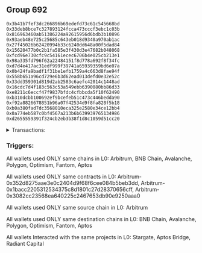 ## Group 692

```0x1b9bede44e3a17cddf9c7d31c70679fb6c7db8da
0x3b41b7fef3dc266896b69edefd73c61c545668bd
0x33deb8bce7c327893124fcca473cccf3ebc1c03b
0x816963460ab51386224a92615956d6bdb3b10896
0x93aeb48e725c25685c643eb018d9340a970ab1ac
0x27f45026b62420994b33c6240dd648a00f5dad84
0x15620477b0c2b1fa585e3f430d3e47682b048068
0xfcd96e730cfc9c54161ecec6706b4e025cb213e1
0x98a335fd796f62a22484151f8d778a692f8f34fc
0xd7d4e417ac31edf999f39741a65939359bd6e07a
0x0b424fa9badf1f31be1efb1759a4c663d8fae94f
0x558b651a96cd729e6b3d62ead013defd0e32e52c
0x33dd359301d819d2ab2583c6aefc42014c1448ad
0x16cdc7d4f183c563c53a549ebb6390080bb86d33
0xe8211c6eccf47f9837bfdc4cfbbcda5f10f62490
0xb310dcbb100692ef9bcefeb51c473c446bedda90
0xf92a8826678851b96a07f42534d9f8fa828f5b18
0xb0a380fad7dc3568010eca325e2580e34ce12bb4
0x0a774eb587c0bf4567a213b6b639939765134986
0xd2655559391f324cb2eb3b38f1d8c1059d51cc20
```
<details>
<summary>Transactions:</summary>

Hashes: 

Wallet: 0x1b9bede44e3a17cddf9c7d31c70679fb6c7db8da

       Hash: 0xcbcca10591f11e1131ccfa6280d9a01d8f24aeaa57443309890ee57fbd00cfc0
         - source chain: Arbitrum
         - destination chain: BNB Chain
         - project: Stargate
         - contract: 0x352d8275aae3e0c2404d9f68f6cee084b5beb3dd
         - value USD: 0.01322809839
       Hash: 0x3e27e7f4b138c24aba31912e508a686eebc00d96fc8764bd761fd8dc6092af95
         - source chain: Arbitrum
         - destination chain: Avalanche
         - project: Stargate
         - contract: 0x352d8275aae3e0c2404d9f68f6cee084b5beb3dd
         - value USD: 0.01233209172
       Hash: 0x522f66dbfd7640945477932d6bd16c5e8015b38d4e064ecdf122ca6b4f3d645f
         - source chain: Arbitrum
         - destination chain: Polygon
         - project: Stargate
         - contract: 0x352d8275aae3e0c2404d9f68f6cee084b5beb3dd
         - value USD: 0.01233209172
       Hash: 0xe3066ad1870ed0db9cb6929b320e6577b326f73c1c74562d2500b938cae4b469
         - source chain: Arbitrum
         - destination chain: Optimism
         - project: Stargate
         - contract: 0x352d8275aae3e0c2404d9f68f6cee084b5beb3dd
         - value USD: 0.01233309173
       Hash: 0x405d456d4a81a113fcbf7d32e18f0e1c17ca72d3b6f872e9c21858dd963bc87b
         - source chain: Arbitrum
         - destination chain: Fantom
         - project: Stargate
         - contract: 0x352d8275aae3e0c2404d9f68f6cee084b5beb3dd
         - value USD: 0.01323309843
       Hash: 0x0a18f0b6aac470dc987e0b653b6360ed3ed0205be4c5211e65cd23c69eef8a88
         - source chain: Arbitrum
         - destination chain: Aptos
         - project: Aptos Bridge
         - contract: 0x1bacc2205312534375c8d1801c27d28370656cff
       Hash: 0xfe584290ecd9eaca251f1d76763c00dc2ce259c1e75b987b0c1ab27612a54301
         - source chain: Arbitrum
         - destination chain: BNB Chain
         - project: Radiant Capital
         - contract: 0x3082cc23568ea640225c2467653db90e9250aaa0
       Hash: 0xc5f59b9360b5d9a07b2d014f53b06168f9f2063121b9d7d0e692d9eaac32de6d
         - source chain: Arbitrum
         - destination chain: Polygon
         - project: Stargate
         - contract: 0x352d8275aae3e0c2404d9f68f6cee084b5beb3dd
         - value USD: 0.01927337702
       Hash: 0x36beb765b0b41fcc9be96ef761da86b0533e9a5b0668ff5af70e1b4e0108abd8
         - source chain: Arbitrum
         - destination chain: Polygon
         - project: Stargate
         - contract: 0x352d8275aae3e0c2404d9f68f6cee084b5beb3dd
         - value USD: 0.01297894699
       Hash: 0xb0fce91e17367ee7f6ddc0fb2963a278e6f9d9f82cefadf8dc8b07fd7530856c
         - source chain: Arbitrum
         - destination chain: Avalanche
         - project: Stargate
         - contract: 0x352d8275aae3e0c2404d9f68f6cee084b5beb3dd
         - value USD: 0.001998571775
       Hash: 0x67f604924198b85791f7a78bd593ffa439a009b66627f47f57e7b49e7046439d
         - source chain: Arbitrum
         - destination chain: Avalanche
         - project: Stargate
         - contract: 0x352d8275aae3e0c2404d9f68f6cee084b5beb3dd
         - value USD: 0.003996380939
       Hash: 0x9d3fb5f9ca6bfe52c6439152c4f7f2dd50f6f5ecc07cc36c23662112155f875a
         - source chain: Arbitrum
         - destination chain: Avalanche
         - project: Stargate
         - contract: 0x352d8275aae3e0c2404d9f68f6cee084b5beb3dd
         - value USD: 0.00100010432
       Hash: 0x97e5d8fcd8bc6308e7fe77b02b081abbbbd184f2a109567fede21c56725b5e57
         - source chain: Arbitrum
         - destination chain: Avalanche
         - project: Stargate
         - contract: 0x352d8275aae3e0c2404d9f68f6cee084b5beb3dd
         - value USD: 0.003000716077
       Hash: 0x71da2ee7c87193fc9a521c5afbefaf993b66ce3d479a5b22f2f1922e0d466d63
         - source chain: Arbitrum
         - destination chain: Avalanche
         - project: Stargate
         - contract: 0x352d8275aae3e0c2404d9f68f6cee084b5beb3dd
         - value USD: 0.00699448828
Wallet: 0x3b41b7fef3dc266896b69edefd73c61c545668bd

       Hash:0xb16a16aaa41c2404b53d64f7e7f4e6ada031bcea7d82191260ef2db1c2e1be3f
         - source chain: Arbitrum
         - destination chain: BNB Chain
         - project: Stargate
         - contract: 0x352d8275aae3e0c2404d9f68f6cee084b5beb3dd
         - value USD: 0.01232809169
       Hash:0x40e74156da4f3628b0960f98ed1a0b4b9f8330ab8e93cb7a3fe41c68295ec3b7
         - source chain: Arbitrum
         - destination chain: Avalanche
         - project: Stargate
         - contract: 0x352d8275aae3e0c2404d9f68f6cee084b5beb3dd
         - value USD: 0.01233109172
       Hash:0x153461c2608dedb5766aac0e4e491dd65384deba7cc8065e4bc34bf3f3343eff
         - source chain: Arbitrum
         - destination chain: Polygon
         - project: Stargate
         - contract: 0x352d8275aae3e0c2404d9f68f6cee084b5beb3dd
         - value USD: 0.0123290917
       Hash:0x06d11a54898791fc12346991e6b9fd573cf20cdea2500d3069bb5a38db33f15f
         - source chain: Arbitrum
         - destination chain: Optimism
         - project: Stargate
         - contract: 0x352d8275aae3e0c2404d9f68f6cee084b5beb3dd
         - value USD: 0.01233309173
       Hash:0x940cc133a8d4629448130e6515bad2c03de8cd0454a8d31e6b745ccb0dec139d
         - source chain: Arbitrum
         - destination chain: Fantom
         - project: Stargate
         - contract: 0x352d8275aae3e0c2404d9f68f6cee084b5beb3dd
         - value USD: 0.01233309173
       Hash:0xb4b1203ba9e9306752b97f23d131a37fea2eec4cd5a1134503b2c226284892af
         - source chain: Arbitrum
         - destination chain: Aptos
         - project: Aptos Bridge
         - contract: 0x1bacc2205312534375c8d1801c27d28370656cff
       Hash:0x49dc9a394db282199213f3722e5e5f50c7f072eab398a3d5efae6d91a115227f
         - source chain: Arbitrum
         - destination chain: BNB Chain
         - project: Radiant Capital
         - contract: 0x3082cc23568ea640225c2467653db90e9250aaa0
       Hash:0xa95ce41239729d3480e6c3454a700a70cdab3f3b782a8e120a5dca8ecb4a22ae
         - source chain: Arbitrum
         - destination chain: Polygon
         - project: Stargate
         - contract: 0x352d8275aae3e0c2404d9f68f6cee084b5beb3dd
         - value USD: 0.012980948
       Hash:0x41b575e125b804a8d23cfd552f6421879326978d36909822d24fe83d5f6e0891
         - source chain: Arbitrum
         - destination chain: Polygon
         - project: Stargate
         - contract: 0x352d8275aae3e0c2404d9f68f6cee084b5beb3dd
         - value USD: 0.01797061901
       Hash:0xb9d20920766c8f9af49b766a67f5e7b2038c11739a5671ed2ccb3ee71e32a0e2
         - source chain: Arbitrum
         - destination chain: Avalanche
         - project: Stargate
         - contract: 0x352d8275aae3e0c2404d9f68f6cee084b5beb3dd
         - value USD: 0.001998571775
       Hash:0xd65365a074f947265eff83f79417159231a9aac630905ab044c633fa1bece32d
         - source chain: Arbitrum
         - destination chain: Avalanche
         - project: Stargate
         - contract: 0x352d8275aae3e0c2404d9f68f6cee084b5beb3dd
         - value USD: 0.004996226057
       Hash:0x31613232a541f708b6ee7714a1052f20c730b24eae0b98b009e569c236ed34eb
         - source chain: Arbitrum
         - destination chain: Avalanche
         - project: Stargate
         - contract: 0x352d8275aae3e0c2404d9f68f6cee084b5beb3dd
         - value USD: 0.001999208536
       Hash:0xd18f1041df4e3fbba7f86528a48180bfaac609651eda5b6d796be2712e90c55c
         - source chain: Arbitrum
         - destination chain: Avalanche
         - project: Stargate
         - contract: 0x352d8275aae3e0c2404d9f68f6cee084b5beb3dd
         - value USD: 0.007001003799
       Hash:0x104ffdfd26da4c18dab177d30913d2784ece05f7cf407e8ad62e2fb6abdaff5d
         - source chain: Arbitrum
         - destination chain: Avalanche
         - project: Stargate
         - contract: 0x352d8275aae3e0c2404d9f68f6cee084b5beb3dd
         - value USD: 0.003996564834
Wallet: 0x33deb8bce7c327893124fcca473cccf3ebc1c03b

       Hash:0xcacf6740ef496bd136d12f7fd8b29b89238b90be72f6410b50e08901fe9298ad
         - source chain: Arbitrum
         - destination chain: BNB Chain
         - project: Stargate
         - contract: 0x352d8275aae3e0c2404d9f68f6cee084b5beb3dd
         - value USD: 0.01232809169
       Hash:0xf83b5ceb4b5c782cb951206ec1fbe2ec761fc6a0558fc903ab68cf9a320b9f04
         - source chain: Arbitrum
         - destination chain: Avalanche
         - project: Stargate
         - contract: 0x352d8275aae3e0c2404d9f68f6cee084b5beb3dd
         - value USD: 0.01233209172
       Hash:0x74fd1c866ef89f01e4f4370d4fc38503fc45551381d9171d98cd420df5744eb1
         - source chain: Arbitrum
         - destination chain: Polygon
         - project: Stargate
         - contract: 0x352d8275aae3e0c2404d9f68f6cee084b5beb3dd
         - value USD: 0.01233209172
       Hash:0x59f3792c4db3a17e1cb8e61395aa0a244be5866bd91437bc2460d750fe30a372
         - source chain: Arbitrum
         - destination chain: Optimism
         - project: Stargate
         - contract: 0x352d8275aae3e0c2404d9f68f6cee084b5beb3dd
         - value USD: 0.01243309247
       Hash:0x65e7e9d83ed4643aab43d899e28030b6a3fb8e1a10a415aa5ef160467005b66e
         - source chain: Arbitrum
         - destination chain: Fantom
         - project: Stargate
         - contract: 0x352d8275aae3e0c2404d9f68f6cee084b5beb3dd
         - value USD: 0.01233309173
       Hash:0xea895d6d3a0c6c985eb361e75fbb60554f6b087cc280574fed7a0a85aaf59f5a
         - source chain: Arbitrum
         - destination chain: Aptos
         - project: Aptos Bridge
         - contract: 0x1bacc2205312534375c8d1801c27d28370656cff
       Hash:0x939049726ae1450be23ebc09ab397267053b6f65ee284ea88b0fc1358af496e2
         - source chain: Arbitrum
         - destination chain: BNB Chain
         - project: Radiant Capital
         - contract: 0x3082cc23568ea640225c2467653db90e9250aaa0
       Hash:0x15e89ed4a10dea3401216a0fdae495aabd5a0520520de46dffabb50b46ebbd12
         - source chain: Arbitrum
         - destination chain: Polygon
         - project: Stargate
         - contract: 0x352d8275aae3e0c2404d9f68f6cee084b5beb3dd
         - value USD: 0.01707587796
       Hash:0x049ce89f3212f300b686ff397f58333ac71e4561a6662166b6e36e0a4069ec00
         - source chain: Arbitrum
         - destination chain: Polygon
         - project: Stargate
         - contract: 0x352d8275aae3e0c2404d9f68f6cee084b5beb3dd
         - value USD: 0.01148064575
       Hash:0xc8335edc4d83a708dd17dac7105992c7ee51ff26d088dff6ee40fe4bbc5d631a
         - source chain: Arbitrum
         - destination chain: Avalanche
         - project: Stargate
         - contract: 0x352d8275aae3e0c2404d9f68f6cee084b5beb3dd
         - value USD: 0.002998357556
       Hash:0x522f31442bac1abe1b4acbdbb78c5afc3686077f1911d0e835edb2b4980a35bf
         - source chain: Arbitrum
         - destination chain: Avalanche
         - project: Stargate
         - contract: 0x352d8275aae3e0c2404d9f68f6cee084b5beb3dd
         - value USD: 0.005995071331
       Hash:0x470ae602a0a2281a0b93e30a66d1f5ccb3486c905ac4e0b42f5009f0e2040932
         - source chain: Arbitrum
         - destination chain: Avalanche
         - project: Stargate
         - contract: 0x352d8275aae3e0c2404d9f68f6cee084b5beb3dd
         - value USD: 0.004998521392
       Hash:0xcbdc5a3b5e77055c6d6fedbf0363bfa8067ed37163978e98152f93d5e30b325a
         - source chain: Arbitrum
         - destination chain: Avalanche
         - project: Stargate
         - contract: 0x352d8275aae3e0c2404d9f68f6cee084b5beb3dd
         - value USD: 0.003000716077
       Hash:0x73c322b2071829fc6a7a154e578ecb78c38fadea914d5bfd41b4ed183905352e
         - source chain: Arbitrum
         - destination chain: Avalanche
         - project: Stargate
         - contract: 0x352d8275aae3e0c2404d9f68f6cee084b5beb3dd
         - value USD: 0.003996564834
       Hash:0xdd4df18b1f121c6f8a81e2c3e7bf241e06b2837311fc21f924379f82230fe1f3
         - source chain: Arbitrum
         - destination chain: Avalanche
         - project: Stargate
         - contract: 0x352d8275aae3e0c2404d9f68f6cee084b5beb3dd
         - value USD: 0.0003001929571
Wallet: 0x816963460ab51386224a92615956d6bdb3b10896

       Hash:0x0c45b08a4c61b2544455f46ac760498ffd166ef565345f447edd1d70fdb72d2e
         - source chain: Arbitrum
         - destination chain: BNB Chain
         - project: Stargate
         - contract: 0x352d8275aae3e0c2404d9f68f6cee084b5beb3dd
         - value USD: 0.01232809169
       Hash:0x078ffe0cdc93f443927488a8b2e05bcfb7b186d948fcfeb650f973e4b01624e7
         - source chain: Arbitrum
         - destination chain: Avalanche
         - project: Stargate
         - contract: 0x352d8275aae3e0c2404d9f68f6cee084b5beb3dd
         - value USD: 0.01233109172
       Hash:0x5866cd4a48990fbfb18be4836f2504f135566272fbf6ee51ed02eabe4633ee33
         - source chain: Arbitrum
         - destination chain: Polygon
         - project: Stargate
         - contract: 0x352d8275aae3e0c2404d9f68f6cee084b5beb3dd
         - value USD: 0.01243009245
       Hash:0xf27a5d00e69db3ad3aceeb80e57af3ab2ada527bbbd90e0842f6bb1fa44eede8
         - source chain: Arbitrum
         - destination chain: Optimism
         - project: Stargate
         - contract: 0x352d8275aae3e0c2404d9f68f6cee084b5beb3dd
         - value USD: 0.01233309173
       Hash:0xba2c8f6bf73251595759780b2f597d20d2a95d1f2d4e8c48af00635aa0d058fb
         - source chain: Arbitrum
         - destination chain: Fantom
         - project: Stargate
         - contract: 0x352d8275aae3e0c2404d9f68f6cee084b5beb3dd
         - value USD: 0.01323309843
       Hash:0x85ac92f5b96ab92867416aafaee246b5378f78d1f260c7173621d9556eb8f9b0
         - source chain: Arbitrum
         - destination chain: Aptos
         - project: Aptos Bridge
         - contract: 0x1bacc2205312534375c8d1801c27d28370656cff
       Hash:0x42609fde334abf6bf6b63d187ff5b6a4d2a9f4e05eb6a0f73c935b3af6a8059c
         - source chain: Arbitrum
         - destination chain: BNB Chain
         - project: Radiant Capital
         - contract: 0x3082cc23568ea640225c2467653db90e9250aaa0
       Hash:0x980d3d99541599003df7137a46acfe4c08905f61de4868dfab1b9c8284d41498
         - source chain: Arbitrum
         - destination chain: Polygon
         - project: Stargate
         - contract: 0x352d8275aae3e0c2404d9f68f6cee084b5beb3dd
         - value USD: 0.01477835619
       Hash:0xe01334e523355a61c8a27a6c3bf98657b3b61842788266298debd595e37a90e1
         - source chain: Arbitrum
         - destination chain: Polygon
         - project: Stargate
         - contract: 0x352d8275aae3e0c2404d9f68f6cee084b5beb3dd
         - value USD: 0.01128073898
       Hash:0x81c265907f7da9dcb659fd2f11015ede5608add3d1f53f18a4508787f38082b9
         - source chain: Arbitrum
         - destination chain: Avalanche
         - project: Stargate
         - contract: 0x352d8275aae3e0c2404d9f68f6cee084b5beb3dd
         - value USD: 0.003997143551
       Hash:0x471478e9c116cad80e9c4453b88fd18ca6255b209c5f090857dfa1648263fbc7
         - source chain: Arbitrum
         - destination chain: Avalanche
         - project: Stargate
         - contract: 0x352d8275aae3e0c2404d9f68f6cee084b5beb3dd
         - value USD: 0.008991607151
       Hash:0x27b616da5814cecb1ad0a864e46c261b117c939d333a462094181ef48d916071
         - source chain: Arbitrum
         - destination chain: Avalanche
         - project: Stargate
         - contract: 0x352d8275aae3e0c2404d9f68f6cee084b5beb3dd
         - value USD: 0.001999208536
       Hash:0x36da9bcb2ef1eb42564aabb052ec97b9c7bad54703335d61f227b14836136d1b
         - source chain: Arbitrum
         - destination chain: Avalanche
         - project: Stargate
         - contract: 0x352d8275aae3e0c2404d9f68f6cee084b5beb3dd
         - value USD: 0.004000287722
       Hash:0x5dd5908c7d2b05aee4504ab460cfe1f982586a1b2c67e8e1068ca86101ea944e
         - source chain: Arbitrum
         - destination chain: Avalanche
         - project: Stargate
         - contract: 0x352d8275aae3e0c2404d9f68f6cee084b5beb3dd
         - value USD: 0.003996564834
       Hash:0x954869b59721426bab79eadfca3d2fd4404eb9a0d7e97128102653bf7c615a22
         - source chain: Arbitrum
         - destination chain: Avalanche
         - project: Stargate
         - contract: 0x352d8275aae3e0c2404d9f68f6cee084b5beb3dd
         - value USD: 0.0003000395494
Wallet: 0x93aeb48e725c25685c643eb018d9340a970ab1ac

       Hash:0x616b76645bd05ee3a35a7eeb2ca847f89aaeccac3cb979bae2824a0a29b99d86
         - source chain: Arbitrum
         - destination chain: BNB Chain
         - project: Stargate
         - contract: 0x352d8275aae3e0c2404d9f68f6cee084b5beb3dd
         - value USD: 0.01322809839
       Hash:0x803847ebb964fff6e58a980b6e94c883a98e8bbe440cb8467f7f20dcb3f60c49
         - source chain: Arbitrum
         - destination chain: Avalanche
         - project: Stargate
         - contract: 0x352d8275aae3e0c2404d9f68f6cee084b5beb3dd
         - value USD: 0.0132300984
       Hash:0xa58e508ab00e21ae4387a114cebb0cd71d944b600e1c74753547b4405a4baf15
         - source chain: Arbitrum
         - destination chain: Polygon
         - project: Stargate
         - contract: 0x352d8275aae3e0c2404d9f68f6cee084b5beb3dd
         - value USD: 0.0132290984
       Hash:0xe5c2f1a270dd40d4de0b255e7dab6317fb79120bf5b738a304457abee818b5c6
         - source chain: Arbitrum
         - destination chain: Optimism
         - project: Stargate
         - contract: 0x352d8275aae3e0c2404d9f68f6cee084b5beb3dd
         - value USD: 0.01323309843
       Hash:0xf4960bf066c51e44342d13d92044556befe946d141fdbf7c7501616fd71c8c83
         - source chain: Arbitrum
         - destination chain: Fantom
         - project: Stargate
         - contract: 0x352d8275aae3e0c2404d9f68f6cee084b5beb3dd
         - value USD: 0.01323309843
       Hash:0x39113f1ee37c417a1a425bb58650bacab8bd237d6f3b1eb6183d7a30c7604d77
         - source chain: Arbitrum
         - destination chain: Aptos
         - project: Aptos Bridge
         - contract: 0x1bacc2205312534375c8d1801c27d28370656cff
       Hash:0xa8087d6e35126440093c23f14a0a546b63903974041ac2c9698f97df5df0218a
         - source chain: Arbitrum
         - destination chain: BNB Chain
         - project: Radiant Capital
         - contract: 0x3082cc23568ea640225c2467653db90e9250aaa0
       Hash:0x9307a02313a530b5b92f70aafc45614f282899311cc70f44696e0f1fbdbc4771
         - source chain: Arbitrum
         - destination chain: Polygon
         - project: Stargate
         - contract: 0x352d8275aae3e0c2404d9f68f6cee084b5beb3dd
         - value USD: 0.0148783789
       Hash:0x2f64b9d47aa0de84ceca9f25a33c104fe34ec91fe965648c14a65faa045eaf60
         - source chain: Arbitrum
         - destination chain: Polygon
         - project: Stargate
         - contract: 0x352d8275aae3e0c2404d9f68f6cee084b5beb3dd
         - value USD: 0.01128073898
       Hash:0x1adfda4c167e28907eee646187a8bdbda2b42f07e0a59fe32c21d8422762948d
         - source chain: Arbitrum
         - destination chain: Avalanche
         - project: Stargate
         - contract: 0x352d8275aae3e0c2404d9f68f6cee084b5beb3dd
         - value USD: 0.002998357556
       Hash:0xd3490d7cdc71487bf94358466f26e723d706f13cb84984b83a3881f3e720bd39
         - source chain: Arbitrum
         - destination chain: Avalanche
         - project: Stargate
         - contract: 0x352d8275aae3e0c2404d9f68f6cee084b5beb3dd
         - value USD: 0.006994916449
       Hash:0xf93c2960a2eac1321b6937f0112c70c60bab72f285373d3d9bab68cca9239c5f
         - source chain: Arbitrum
         - destination chain: Avalanche
         - project: Stargate
         - contract: 0x352d8275aae3e0c2404d9f68f6cee084b5beb3dd
         - value USD: 0.003998417072
       Hash:0x7856796d8dcb75a98f0a3201d768f8a2b6ed88df41d114904a59d417af448f3f
         - source chain: Arbitrum
         - destination chain: Avalanche
         - project: Stargate
         - contract: 0x352d8275aae3e0c2404d9f68f6cee084b5beb3dd
         - value USD: 0.008000575444
       Hash:0xd519845799c9d2a91b696619003afe69bafc4e5245c16d9f9ff36c8b84156ed1
         - source chain: Arbitrum
         - destination chain: Avalanche
         - project: Stargate
         - contract: 0x352d8275aae3e0c2404d9f68f6cee084b5beb3dd
         - value USD: 0.008992770697
       Hash:0x208519f9d54fb30ec66baf7cf5b0f39cb4c41037e5322570a62f3752a948cfc8
         - source chain: Arbitrum
         - destination chain: Avalanche
         - project: Stargate
         - contract: 0x352d8275aae3e0c2404d9f68f6cee084b5beb3dd
         - value USD: 0.0003000395494
Wallet: 0x27f45026b62420994b33c6240dd648a00f5dad84

       Hash:0xf109e345e3895d242e9b3106fd76853d1f812243b6efaa3b1e6f8d56c027e8ae
         - source chain: Arbitrum
         - destination chain: BNB Chain
         - project: Stargate
         - contract: 0x352d8275aae3e0c2404d9f68f6cee084b5beb3dd
         - value USD: 0.01322809839
       Hash:0x84741f6008a648e9eeaaae81d87c56151ed71c1ef5e27deb5e12d909c93e4470
         - source chain: Arbitrum
         - destination chain: Avalanche
         - project: Stargate
         - contract: 0x352d8275aae3e0c2404d9f68f6cee084b5beb3dd
         - value USD: 0.0132300984
       Hash:0x37aa5b7f20852142a12d44d06d95c665306560a4009a6ec4c7c7b7c21e9af539
         - source chain: Arbitrum
         - destination chain: Polygon
         - project: Stargate
         - contract: 0x352d8275aae3e0c2404d9f68f6cee084b5beb3dd
         - value USD: 0.01322809839
       Hash:0x0b0d097a9e2599f934d3a23a0bcaaeddc52662c8b23badc26d22f160c915ca4f
         - source chain: Arbitrum
         - destination chain: Optimism
         - project: Stargate
         - contract: 0x352d8275aae3e0c2404d9f68f6cee084b5beb3dd
         - value USD: 0.01323309843
       Hash:0xddd99935086e30e40fa2aaebd22ff55885ed0f69dca1e58fba8ea030678f4f4a
         - source chain: Arbitrum
         - destination chain: Fantom
         - project: Stargate
         - contract: 0x352d8275aae3e0c2404d9f68f6cee084b5beb3dd
         - value USD: 0.01326309865
       Hash:0x322d391ae9280829229e5edcf3cba832de80a7cab9d2f4f630dc08575efb1c2c
         - source chain: Arbitrum
         - destination chain: Aptos
         - project: Aptos Bridge
         - contract: 0x1bacc2205312534375c8d1801c27d28370656cff
       Hash:0x0089fa29e5d8bfcb11046f8a69bd1e524a20d3bf11d910530196550e8d188de7
         - source chain: Arbitrum
         - destination chain: BNB Chain
         - project: Radiant Capital
         - contract: 0x3082cc23568ea640225c2467653db90e9250aaa0
       Hash:0x6bbcb29eca7ed3b9a58c32eb60f7ad8eb462bb8fc3c0664c5842290d2d2c0942
         - source chain: Arbitrum
         - destination chain: Polygon
         - project: Stargate
         - contract: 0x352d8275aae3e0c2404d9f68f6cee084b5beb3dd
         - value USD: 0.01427924284
       Hash:0xd44f8478d2dec4685018d35574f6a155996f1a5812568921f1d230f41425ac33
         - source chain: Arbitrum
         - destination chain: Polygon
         - project: Stargate
         - contract: 0x352d8275aae3e0c2404d9f68f6cee084b5beb3dd
         - value USD: 0.01857033932
       Hash:0x86e35ebe8644632ec45c32cfe0f21ac74be35ebe3a3cd979cadfbe1b56f6166a
         - source chain: Arbitrum
         - destination chain: Avalanche
         - project: Stargate
         - contract: 0x352d8275aae3e0c2404d9f68f6cee084b5beb3dd
         - value USD: 0.002998357556
       Hash:0xcd88c085b83a6ce6391e53e46fd4a0268cf37b87371cd4ae2d326e8ad488feea
         - source chain: Arbitrum
         - destination chain: Avalanche
         - project: Stargate
         - contract: 0x352d8275aae3e0c2404d9f68f6cee084b5beb3dd
         - value USD: 0.005995071331
       Hash:0xdba3ef7dbbcd7154bc6a546b7ac99883bdc3c3c8534a828e0261b09d2785c3b6
         - source chain: Arbitrum
         - destination chain: Avalanche
         - project: Stargate
         - contract: 0x352d8275aae3e0c2404d9f68f6cee084b5beb3dd
         - value USD: 0.001999208536
       Hash:0xdef190cb32df657fae2ef2114809d9016b53d86f1060eb85d900cceb186e27f9
         - source chain: Arbitrum
         - destination chain: Avalanche
         - project: Stargate
         - contract: 0x352d8275aae3e0c2404d9f68f6cee084b5beb3dd
         - value USD: 0.008000575444
       Hash:0x153ce0b792a60d97f0300571a41c32056ce860530db85769c4ad6c1f331b989e
         - source chain: Arbitrum
         - destination chain: Avalanche
         - project: Stargate
         - contract: 0x352d8275aae3e0c2404d9f68f6cee084b5beb3dd
         - value USD: 0.002997923446
       Hash:0x7f8c1407c413feb6c7bdc4b920acbdde501bf10a6a6adf91009bf3292f245643
         - source chain: Arbitrum
         - destination chain: Avalanche
         - project: Stargate
         - contract: 0x352d8275aae3e0c2404d9f68f6cee084b5beb3dd
         - value USD: 0.0009005788714
Wallet: 0x15620477b0c2b1fa585e3f430d3e47682b048068

       Hash:0x52e74437f38fdd11674d6d313ded9b2302921401fb22e436d5fa951f8125e3d6
         - source chain: Arbitrum
         - destination chain: BNB Chain
         - project: Stargate
         - contract: 0x352d8275aae3e0c2404d9f68f6cee084b5beb3dd
         - value USD: 0.01232809169
       Hash:0xb54fb7b2086db7972120ee398609fc207a57427984bebd6127c0e7c9ca84194f
         - source chain: Arbitrum
         - destination chain: Avalanche
         - project: Stargate
         - contract: 0x352d8275aae3e0c2404d9f68f6cee084b5beb3dd
         - value USD: 0.01323309843
       Hash:0x31e83d4ff2d530b65119530c63e7637f49975aa1c011b4f5684d0cd590e3221a
         - source chain: Arbitrum
         - destination chain: Polygon
         - project: Stargate
         - contract: 0x352d8275aae3e0c2404d9f68f6cee084b5beb3dd
         - value USD: 0.01323309843
       Hash:0xb9ca8d4ff2d487c041385b179c7345f563684ea74783e3d6f0767e635c2c6b53
         - source chain: Arbitrum
         - destination chain: Optimism
         - project: Stargate
         - contract: 0x352d8275aae3e0c2404d9f68f6cee084b5beb3dd
         - value USD: 0.01233309173
       Hash:0xc67db50297523c7b78478892a3d0e49bfaa43c912ed288fa9dfecc2973a16e0a
         - source chain: Arbitrum
         - destination chain: Fantom
         - project: Stargate
         - contract: 0x352d8275aae3e0c2404d9f68f6cee084b5beb3dd
         - value USD: 0.01233309173
       Hash:0xbc2b8e5cb6c9e5ff185702943d5e8f5e131a0cedd60d1f33ef18b153725ddcda
         - source chain: Arbitrum
         - destination chain: Aptos
         - project: Aptos Bridge
         - contract: 0x1bacc2205312534375c8d1801c27d28370656cff
       Hash:0xd2038d74f7fd51f2aa1ad1dbc7117303439598a9f20da9597076eedb5831309d
         - source chain: Arbitrum
         - destination chain: BNB Chain
         - project: Radiant Capital
         - contract: 0x3082cc23568ea640225c2467653db90e9250aaa0
       Hash:0x6463514640b1fbf8d252adaac23bdf017f8eafadd3d88f8c4190e66fd3f902fa
         - source chain: Arbitrum
         - destination chain: Aptos
         - project: Aptos Bridge
         - contract: 0x1bacc2205312534375c8d1801c27d28370656cff
       Hash:0xd8eb12a039ba576277fbb8d9f0b47841ff7eba44bb4a30b42797b694c1e90d46
         - source chain: Arbitrum
         - destination chain: Polygon
         - project: Stargate
         - contract: 0x352d8275aae3e0c2404d9f68f6cee084b5beb3dd
         - value USD: 0.01228078899
       Hash:0x30d291472dab6da3df642c7397f7ce2d6c96e5eca7d8e91484db1d63202abd71
         - source chain: Arbitrum
         - destination chain: Polygon
         - project: Stargate
         - contract: 0x352d8275aae3e0c2404d9f68f6cee084b5beb3dd
         - value USD: 0.01307890037
       Hash:0xa7f819b154deff21d8e65645e1e1263260da561c9e14ae25becd0745a9a1aac0
         - source chain: Arbitrum
         - destination chain: Avalanche
         - project: Stargate
         - contract: 0x352d8275aae3e0c2404d9f68f6cee084b5beb3dd
         - value USD: 0.002998357556
       Hash:0xb21db46de782ef659f8b8051a7c131dadab6aa091bce48edaa64e59aa6b4495c
         - source chain: Arbitrum
         - destination chain: Avalanche
         - project: Stargate
         - contract: 0x352d8275aae3e0c2404d9f68f6cee084b5beb3dd
         - value USD: 0.008991607151
       Hash:0xbc21afd7aa0766819790a66fa5a4beec545d877fe31904f8062b9850f2d40913
         - source chain: Arbitrum
         - destination chain: Avalanche
         - project: Stargate
         - contract: 0x352d8275aae3e0c2404d9f68f6cee084b5beb3dd
         - value USD: 0.005997625608
       Hash:0x6094fdfdc771147849658d91cdda650d5f3c71db7e4e7860c10f62fe4d3d760d
         - source chain: Arbitrum
         - destination chain: Avalanche
         - project: Stargate
         - contract: 0x352d8275aae3e0c2404d9f68f6cee084b5beb3dd
         - value USD: 0.006000431583
       Hash:0x852631ce69e7c682550390a61df7f2b9dd4edab19a32e16840c9c8f79571d861
         - source chain: Arbitrum
         - destination chain: Avalanche
         - project: Stargate
         - contract: 0x352d8275aae3e0c2404d9f68f6cee084b5beb3dd
         - value USD: 0.008992770697
       Hash:0x47ab0c3cb862e07d557b10dd7a81ab13b18516a549e9f6dbec4a7b1dd1bdfb75
         - source chain: Arbitrum
         - destination chain: Avalanche
         - project: Stargate
         - contract: 0x352d8275aae3e0c2404d9f68f6cee084b5beb3dd
         - value USD: 0.0005000659157
Wallet: 0xfcd96e730cfc9c54161ecec6706b4e025cb213e1

       Hash:0x6b6b7b84065a5035e72dc8491c7d5839b76d50961ab81203ff5ad5dce4f899b4
         - source chain: Arbitrum
         - destination chain: BNB Chain
         - project: Stargate
         - contract: 0x352d8275aae3e0c2404d9f68f6cee084b5beb3dd
         - value USD: 0.01322809839
       Hash:0x18a4939f18bd7dd7fd918073efaa7fbc15e296da7ae2a79c810182e9e510baf2
         - source chain: Arbitrum
         - destination chain: Avalanche
         - project: Stargate
         - contract: 0x352d8275aae3e0c2404d9f68f6cee084b5beb3dd
         - value USD: 0.01233209172
       Hash:0x0b451ce4f0ab3f614f27e7316c31bf2cc3ce8d17642efc5a9199cb3b5a5bdbbc
         - source chain: Arbitrum
         - destination chain: Polygon
         - project: Stargate
         - contract: 0x352d8275aae3e0c2404d9f68f6cee084b5beb3dd
         - value USD: 0.01233309173
       Hash:0xac4de41ae58c26343b5c84f229127bcd947d07aa9d709294d61ba9eaa081755d
         - source chain: Arbitrum
         - destination chain: Optimism
         - project: Stargate
         - contract: 0x352d8275aae3e0c2404d9f68f6cee084b5beb3dd
         - value USD: 0.01233309173
       Hash:0x97d245e910430f74d7ddeed30d0cb35c6aadb6f12083d6b2902e598404552b06
         - source chain: Arbitrum
         - destination chain: Fantom
         - project: Stargate
         - contract: 0x352d8275aae3e0c2404d9f68f6cee084b5beb3dd
         - value USD: 0.01233309173
       Hash:0xdcd5f0a26d787961b18619f864ad3f38d94660aae02991e91be99b67eee38159
         - source chain: Arbitrum
         - destination chain: Aptos
         - project: Aptos Bridge
         - contract: 0x1bacc2205312534375c8d1801c27d28370656cff
       Hash:0x471f5637186587e7f4554ef4283db44894d43b3894fe91d6d8c276429d606620
         - source chain: Arbitrum
         - destination chain: BNB Chain
         - project: Radiant Capital
         - contract: 0x3082cc23568ea640225c2467653db90e9250aaa0
       Hash:0x50ce41a8af4d9d8a770a9be2a175c929098c79f271de4f28624d5bc91acc9b19
         - source chain: Arbitrum
         - destination chain: Polygon
         - project: Stargate
         - contract: 0x352d8275aae3e0c2404d9f68f6cee084b5beb3dd
         - value USD: 0.01977249037
       Hash:0x17acc7c729d04f6c677f45ad5013dfef6e62d27b205a2c01b387e2a00dba9ddc
         - source chain: Arbitrum
         - destination chain: Polygon
         - project: Stargate
         - contract: 0x352d8275aae3e0c2404d9f68f6cee084b5beb3dd
         - value USD: 0.01317885375
       Hash:0xe52fd897cb708827418964f39a7c9550e7e8045bbb73369260fac7aa42887319
         - source chain: Arbitrum
         - destination chain: Avalanche
         - project: Stargate
         - contract: 0x352d8275aae3e0c2404d9f68f6cee084b5beb3dd
         - value USD: 0.005995715326
       Hash:0xf127844d8b42a8055e29ec4a9c508dd69d6767f78f8788560c7e3ed6db64671c
         - source chain: Arbitrum
         - destination chain: Avalanche
         - project: Stargate
         - contract: 0x352d8275aae3e0c2404d9f68f6cee084b5beb3dd
         - value USD: 0.001998690392
       Hash:0x32402f5ef982cbe0c8c41b55acb7e04478c414885807055ad71f22f667ba1e56
         - source chain: Arbitrum
         - destination chain: Avalanche
         - project: Stargate
         - contract: 0x352d8275aae3e0c2404d9f68f6cee084b5beb3dd
         - value USD: 0.006996729824
       Hash:0x4f36b515fb4cecdc0f5c74e35391dc86938e8c280c29aab8fbbaff0cd2eacace
         - source chain: Arbitrum
         - destination chain: Avalanche
         - project: Stargate
         - contract: 0x352d8275aae3e0c2404d9f68f6cee084b5beb3dd
         - value USD: 0.008000575444
       Hash:0x1a95abf57f54ca797fe0b2eb16f9da5cf8b74f0c6dc2dda99a48bf20e7eaad1a
         - source chain: Arbitrum
         - destination chain: Avalanche
         - project: Stargate
         - contract: 0x352d8275aae3e0c2404d9f68f6cee084b5beb3dd
         - value USD: 0.004996205863
       Hash:0x302a8c3e85282a27f7b2a66df6579663c02bb7dd9f09613051a253ff0b469a32
         - source chain: Arbitrum
         - destination chain: Avalanche
         - project: Stargate
         - contract: 0x352d8275aae3e0c2404d9f68f6cee084b5beb3dd
         - value USD: 0.0007004502333
       Hash:0xca21e3c5473594123e8a1693e9c6632f0e934210d274953e0be099cf3063bbb6
         - source chain: Arbitrum
         - destination chain: Avalanche
         - project: Stargate
         - contract: 0x352d8275aae3e0c2404d9f68f6cee084b5beb3dd
         - value USD: 0.0005001278454
Wallet: 0x98a335fd796f62a22484151f8d778a692f8f34fc

       Hash:0x1e7a5fc9804397c2717b2f37f18c496b95ee1ee25809588635db0d0e9a920630
         - source chain: Arbitrum
         - destination chain: BNB Chain
         - project: Stargate
         - contract: 0x352d8275aae3e0c2404d9f68f6cee084b5beb3dd
         - value USD: 0.01232809169
       Hash:0xcd0face7ba76e70eed54b974611489b8f7833d9ea80824e21a107e62ea8b998e
         - source chain: Arbitrum
         - destination chain: Avalanche
         - project: Stargate
         - contract: 0x352d8275aae3e0c2404d9f68f6cee084b5beb3dd
         - value USD: 0.0123290917
       Hash:0x909c7b839bf6ddc70439b45289cfaab2244e3da0a13d64daf4f2c1b99e2aed58
         - source chain: Arbitrum
         - destination chain: Polygon
         - project: Stargate
         - contract: 0x352d8275aae3e0c2404d9f68f6cee084b5beb3dd
         - value USD: 0.01322809839
       Hash:0xa4da1a7fd734cac004c1c5c2004641d574490c3fda507c4b3ba24491fa765723
         - source chain: Arbitrum
         - destination chain: Optimism
         - project: Stargate
         - contract: 0x352d8275aae3e0c2404d9f68f6cee084b5beb3dd
         - value USD: 0.01233309173
       Hash:0x75a2b74add5b7ac4e1beb3ca6a21006aa5ca0810b32fce31611270e9509a477f
         - source chain: Arbitrum
         - destination chain: Fantom
         - project: Stargate
         - contract: 0x352d8275aae3e0c2404d9f68f6cee084b5beb3dd
         - value USD: 0.01233309173
       Hash:0xaee2d8c5c4a543f1f52e860056472347153908113798e398ffa6f7e466d8ce79
         - source chain: Arbitrum
         - destination chain: Aptos
         - project: Aptos Bridge
         - contract: 0x1bacc2205312534375c8d1801c27d28370656cff
       Hash:0x1137bc03d1d157db59322a17be61da28237acc5005f97db66a01f8dc1392ef68
         - source chain: Arbitrum
         - destination chain: BNB Chain
         - project: Radiant Capital
         - contract: 0x3082cc23568ea640225c2467653db90e9250aaa0
       Hash:0x7a7f8c2ec39ee94be4cdc563b7219510c50e2096bea6a5c1c150c3fd9fa1565b
         - source chain: Arbitrum
         - destination chain: Polygon
         - project: Stargate
         - contract: 0x352d8275aae3e0c2404d9f68f6cee084b5beb3dd
         - value USD: 0.01098349437
       Hash:0xbaf73f7888dd3c907d99c9a0b5bdd55e0b7b8140d7d5a81cd6cfd863e676acff
         - source chain: Arbitrum
         - destination chain: Polygon
         - project: Stargate
         - contract: 0x352d8275aae3e0c2404d9f68f6cee084b5beb3dd
         - value USD: 0.01677317746
       Hash:0xcf2fb67fdc58b95e97b49880fd2509de67b3b32a734f0b15964b18129e57933a
         - source chain: Arbitrum
         - destination chain: Avalanche
         - project: Stargate
         - contract: 0x352d8275aae3e0c2404d9f68f6cee084b5beb3dd
         - value USD: 0.004996929331
       Hash:0x55c09ab8e555c71858f24cf263922c492889d3ec6ba478e1e58dfea7e2ff4ef6
         - source chain: Arbitrum
         - destination chain: Avalanche
         - project: Stargate
         - contract: 0x352d8275aae3e0c2404d9f68f6cee084b5beb3dd
         - value USD: 0.007992761878
       Hash:0x24bf74e7a91ed57669acbf898230f3cc0391ffea98f31cf4192b6e4af2eaef0f
         - source chain: Arbitrum
         - destination chain: Avalanche
         - project: Stargate
         - contract: 0x352d8275aae3e0c2404d9f68f6cee084b5beb3dd
         - value USD: 0.004998521392
       Hash:0xbf679674e45dd9f0bb20d6b53d178805f2fb91703d0fb3de98b1a0ac5a36a74b
         - source chain: Arbitrum
         - destination chain: Avalanche
         - project: Stargate
         - contract: 0x352d8275aae3e0c2404d9f68f6cee084b5beb3dd
         - value USD: 0.001000572217
       Hash:0x3e969952852eeb5832d4586ec1b239e0b3be32ee7b05dc21588608aeb1d7032c
         - source chain: Arbitrum
         - destination chain: Avalanche
         - project: Stargate
         - contract: 0x352d8275aae3e0c2404d9f68f6cee084b5beb3dd
         - value USD: 0.007993129668
       Hash:0x851c02c951ba80e0e3c41eb69dd03915b7beb47e0136e71f63e4df96dfc7eb87
         - source chain: Arbitrum
         - destination chain: Avalanche
         - project: Stargate
         - contract: 0x352d8275aae3e0c2404d9f68f6cee084b5beb3dd
         - value USD: 0.0002001286381
       Hash:0xda52c444a238639ccfcf6d1571a52545996f2302859c5338bf6f48ab8ee129e9
         - source chain: Arbitrum
         - destination chain: Avalanche
         - project: Stargate
         - contract: 0x352d8275aae3e0c2404d9f68f6cee084b5beb3dd
         - value USD: 0.0001000255691
Wallet: 0xd7d4e417ac31edf999f39741a65939359bd6e07a

       Hash:0x147e798e492f7d841e751b3da61eed8b3e77910445f1199697ecf9c870c71a85
         - source chain: Arbitrum
         - destination chain: BNB Chain
         - project: Stargate
         - contract: 0x352d8275aae3e0c2404d9f68f6cee084b5beb3dd
         - value USD: 0.01232809169
       Hash:0xb696ed72debe0919f6558531185c6dc43e772ec4757a58ba44c130667af58357
         - source chain: Arbitrum
         - destination chain: Avalanche
         - project: Stargate
         - contract: 0x352d8275aae3e0c2404d9f68f6cee084b5beb3dd
         - value USD: 0.01232809169
       Hash:0x58020fa030704c3a7564defc2af24e72d45a30a6422b00ee4a342bf428af71fc
         - source chain: Arbitrum
         - destination chain: Polygon
         - project: Stargate
         - contract: 0x352d8275aae3e0c2404d9f68f6cee084b5beb3dd
         - value USD: 0.01233309173
       Hash:0x0da2dba757bc16ad2cfafca8b9b22b4ef75518b1f716fd1bf63c1ce0f9987f3b
         - source chain: Arbitrum
         - destination chain: Optimism
         - project: Stargate
         - contract: 0x352d8275aae3e0c2404d9f68f6cee084b5beb3dd
         - value USD: 0.01323309843
       Hash:0x0948eeb36de5ab1b06008a054500eb332d7f6246dab02e5264d87dab93a9c5b7
         - source chain: Arbitrum
         - destination chain: Fantom
         - project: Stargate
         - contract: 0x352d8275aae3e0c2404d9f68f6cee084b5beb3dd
         - value USD: 0.01323309843
       Hash:0xf065d84b9bba9305729f33ef9cf8481b56bdd22e6ecebefee9fb0a8f6cd98bad
         - source chain: Arbitrum
         - destination chain: Aptos
         - project: Aptos Bridge
         - contract: 0x1bacc2205312534375c8d1801c27d28370656cff
       Hash:0xa64bf51e6c51c1f4b3a2ef8ca802d013292ec4e936be5c879cfeaf14c486add9
         - source chain: Arbitrum
         - destination chain: BNB Chain
         - project: Radiant Capital
         - contract: 0x3082cc23568ea640225c2467653db90e9250aaa0
       Hash:0xd6c1d486ce1286816b29c0fb9b9a078c877e92f55647d0daebb78a2e4a10cf3e
         - source chain: Arbitrum
         - destination chain: Polygon
         - project: Stargate
         - contract: 0x352d8275aae3e0c2404d9f68f6cee084b5beb3dd
         - value USD: 0.01188269858
       Hash:0x2250051a43ae7afb0557734b81a617854dac48fc95f32fcc4e4b0b1b7e3c6615
         - source chain: Arbitrum
         - destination chain: Polygon
         - project: Stargate
         - contract: 0x352d8275aae3e0c2404d9f68f6cee084b5beb3dd
         - value USD: 0.01797061901
       Hash:0x1a91c2fc20a5efec40abb0e0ffdb6b9b835297dc6fc161fde8c868fd14a6a6a9
         - source chain: Arbitrum
         - destination chain: Avalanche
         - project: Stargate
         - contract: 0x352d8275aae3e0c2404d9f68f6cee084b5beb3dd
         - value USD: 0.002998357556
       Hash:0x6778d4c0324f29bb580e25e26e896352b936e4bc03d513b0d974da644e20be73
         - source chain: Arbitrum
         - destination chain: Avalanche
         - project: Stargate
         - contract: 0x352d8275aae3e0c2404d9f68f6cee084b5beb3dd
         - value USD: 0.004995226212
       Hash:0x4e612fadbf5464555ee50012d982eca04b215670b5d0a28427275665e6aded2d
         - source chain: Arbitrum
         - destination chain: Avalanche
         - project: Stargate
         - contract: 0x352d8275aae3e0c2404d9f68f6cee084b5beb3dd
         - value USD: 0.005997625608
       Hash:0x9d4aa7d92205b67e6f764d198885629ed935eca9392085aef96e1894acd036f7
         - source chain: Arbitrum
         - destination chain: Avalanche
         - project: Stargate
         - contract: 0x352d8275aae3e0c2404d9f68f6cee084b5beb3dd
         - value USD: 0.005000859938
       Hash:0xf66d0f8b86a1c70c3d34d5bd043a5cc372946935d5e93e3ee98ccdf39f235e56
         - source chain: Arbitrum
         - destination chain: Avalanche
         - project: Stargate
         - contract: 0x352d8275aae3e0c2404d9f68f6cee084b5beb3dd
         - value USD: 0.007993129668
       Hash:0x1c7ae3821a06dd1d9542597989fce6aa3fe6ee976ad386a1c8f3c6e3b259015a
         - source chain: Arbitrum
         - destination chain: Avalanche
         - project: Stargate
         - contract: 0x352d8275aae3e0c2404d9f68f6cee084b5beb3dd
         - value USD: 0.0008005145524
       Hash:0x2be7b3d246bf94421b7febc40633e48ece77654c822ae14d2f4f9c574aaca624
         - source chain: Arbitrum
         - destination chain: Avalanche
         - project: Stargate
         - contract: 0x352d8275aae3e0c2404d9f68f6cee084b5beb3dd
         - value USD: 0.0007001789836
Wallet: 0x0b424fa9badf1f31be1efb1759a4c663d8fae94f

       Hash:0x61a2b102f47c93a2294f42261dce3441519dda8a02fda5b590fc0224d2046518
         - source chain: Arbitrum
         - destination chain: BNB Chain
         - project: Stargate
         - contract: 0x352d8275aae3e0c2404d9f68f6cee084b5beb3dd
         - value USD: 0.01322809839
       Hash:0x3fb3d25d8310be35ba62dc100653ae5dd6ebc016be79ee9cfa5e540df7cf5a98
         - source chain: Arbitrum
         - destination chain: Avalanche
         - project: Stargate
         - contract: 0x352d8275aae3e0c2404d9f68f6cee084b5beb3dd
         - value USD: 0.01322709838
       Hash:0x30087144cf7830974908fb3747c858e5a6438a5ea4b89aaf6e21443c950d3ea9
         - source chain: Arbitrum
         - destination chain: Polygon
         - project: Stargate
         - contract: 0x352d8275aae3e0c2404d9f68f6cee084b5beb3dd
         - value USD: 0.01233309173
       Hash:0x7bae41ffca711bb6133cabf7bc964fb49c879ae2139b00951f8ba568e8d645ec
         - source chain: Arbitrum
         - destination chain: Optimism
         - project: Stargate
         - contract: 0x352d8275aae3e0c2404d9f68f6cee084b5beb3dd
         - value USD: 0.01343309991
       Hash:0xbe21533faed50b7739abdb51d1c179fb16e930a3eaf57d0b6fd40d97c5d63381
         - source chain: Arbitrum
         - destination chain: Fantom
         - project: Stargate
         - contract: 0x352d8275aae3e0c2404d9f68f6cee084b5beb3dd
         - value USD: 0.01533211404
       Hash:0x0731e3d560520fa1fbac88a4912ad65140eda591400c12cf0f1f38fa60cfa744
         - source chain: Arbitrum
         - destination chain: Aptos
         - project: Aptos Bridge
         - contract: 0x1bacc2205312534375c8d1801c27d28370656cff
       Hash:0x32982ead6ae573054707800410ee89ea8aa94837c25dbc53c1349f0c9ba620ff
         - source chain: Arbitrum
         - destination chain: BNB Chain
         - project: Radiant Capital
         - contract: 0x3082cc23568ea640225c2467653db90e9250aaa0
       Hash:0x84bcb7c7777cf47c40dc6b7b2d4580c59c55feca8ead511d92cc7a42d4eb3d52
         - source chain: Arbitrum
         - destination chain: Polygon
         - project: Stargate
         - contract: 0x352d8275aae3e0c2404d9f68f6cee084b5beb3dd
         - value USD: 0.01148260772
       Hash:0xad6c85ce4ba67be5363f8c48a0d8f9ac214383c63e61b3f80f03f20001913156
         - source chain: Arbitrum
         - destination chain: Polygon
         - project: Stargate
         - contract: 0x352d8275aae3e0c2404d9f68f6cee084b5beb3dd
         - value USD: 0.01487606222
       Hash:0x4b838d3d688561a76e9306069a6744e57e58ba9c7c9883711aefae51b90cf4ad
         - source chain: Arbitrum
         - destination chain: Avalanche
         - project: Stargate
         - contract: 0x352d8275aae3e0c2404d9f68f6cee084b5beb3dd
         - value USD: 0.003997143551
       Hash:0x716a050dc6d2a4b1a43db1e19488f4e96587049704223191090e08d0417eadc5
         - source chain: Arbitrum
         - destination chain: Avalanche
         - project: Stargate
         - contract: 0x352d8275aae3e0c2404d9f68f6cee084b5beb3dd
         - value USD: 0.003996380939
       Hash:0x1684dd89541c76dbbd706578cd0e7293fc3ad6d2983f9d9527331104ccbe1446
         - source chain: Arbitrum
         - destination chain: Avalanche
         - project: Stargate
         - contract: 0x352d8275aae3e0c2404d9f68f6cee084b5beb3dd
         - value USD: 0.005997625608
       Hash:0x9142bc1ef84b2fa17bb0b03d46c5d641524c4cd9eea48ba8a3fff85baf66bdd7
         - source chain: Arbitrum
         - destination chain: Avalanche
         - project: Stargate
         - contract: 0x352d8275aae3e0c2404d9f68f6cee084b5beb3dd
         - value USD: 0.002000143861
       Hash:0x2588976c0ed356eddf6c4a35b3ba6bc28257234412b594f2bac2a5d897f0a53d
         - source chain: Arbitrum
         - destination chain: Avalanche
         - project: Stargate
         - contract: 0x352d8275aae3e0c2404d9f68f6cee084b5beb3dd
         - value USD: 0.005994847251
       Hash:0x9cc1d1c8b943ebbbd081f6716d51f712df3f8a487c282d91ea843fd984aece02
         - source chain: Arbitrum
         - destination chain: Avalanche
         - project: Stargate
         - contract: 0x352d8275aae3e0c2404d9f68f6cee084b5beb3dd
         - value USD: 0.0009005788714
       Hash:0xc7b3996de6bb7eea2470d8fb68feece13cfa79f37876b64096921a5d0e9f6fbb
         - source chain: Arbitrum
         - destination chain: Avalanche
         - project: Stargate
         - contract: 0x352d8275aae3e0c2404d9f68f6cee084b5beb3dd
         - value USD: 0.0005001278454
Wallet: 0x558b651a96cd729e6b3d62ead013defd0e32e52c

       Hash:0x74ac580bc8c777d5e4affe39f9b8db59079a7ad381bad5b794f647f7293184c1
         - source chain: Arbitrum
         - destination chain: BNB Chain
         - project: Stargate
         - contract: 0x352d8275aae3e0c2404d9f68f6cee084b5beb3dd
         - value USD: 0.01232809169
       Hash:0x3d4cfff4bc281d3c5a8374cb9a6936a76dd5198f02ca7914b8fca4305c82ca9f
         - source chain: Arbitrum
         - destination chain: Avalanche
         - project: Stargate
         - contract: 0x352d8275aae3e0c2404d9f68f6cee084b5beb3dd
         - value USD: 0.01322709838
       Hash:0x3c6134c129a7663256f3f38ad63b3a9aec651271dddb35df278b06c7f5a805c3
         - source chain: Arbitrum
         - destination chain: Polygon
         - project: Stargate
         - contract: 0x352d8275aae3e0c2404d9f68f6cee084b5beb3dd
         - value USD: 0.01323309843
       Hash:0x38ab3c3280b9225328123f714c57faf3a8afd0c09ba08d563810e36730544ae3
         - source chain: Arbitrum
         - destination chain: Optimism
         - project: Stargate
         - contract: 0x352d8275aae3e0c2404d9f68f6cee084b5beb3dd
         - value USD: 0.01233309173
       Hash:0x44485b14291747b8d8fe17a7a0238113cef1e8130e4cdbf7fb92b71f3d13b270
         - source chain: Arbitrum
         - destination chain: Fantom
         - project: Stargate
         - contract: 0x352d8275aae3e0c2404d9f68f6cee084b5beb3dd
         - value USD: 0.01323309843
       Hash:0xa84ae887c19058fd83e751f32333a7feff9baf7c301e6b416727ef9217944679
         - source chain: Arbitrum
         - destination chain: Aptos
         - project: Aptos Bridge
         - contract: 0x1bacc2205312534375c8d1801c27d28370656cff
       Hash:0x7a800d599cc49b0eb57b31e9bf2c94ff62ec86df32c32f096ad29a2259a1c999
         - source chain: Arbitrum
         - destination chain: BNB Chain
         - project: Radiant Capital
         - contract: 0x3082cc23568ea640225c2467653db90e9250aaa0
       Hash:0xfccf79397cda560155be13bfecc06ba10b76341d7956bd9aa180e9c32c1c8166
         - source chain: Arbitrum
         - destination chain: Polygon
         - project: Stargate
         - contract: 0x352d8275aae3e0c2404d9f68f6cee084b5beb3dd
         - value USD: 0.01188269858
       Hash:0x1ef76a51ed206557e91a1e664793685c2e5b6b0552a58855efe454a6f1ac6cf6
         - source chain: Arbitrum
         - destination chain: Polygon
         - project: Stargate
         - contract: 0x352d8275aae3e0c2404d9f68f6cee084b5beb3dd
         - value USD: 0.01457620207
       Hash:0x4594fec9800d4263469f393bd6eb27a079e3520627647db66f1265563e3701d2
         - source chain: Arbitrum
         - destination chain: Avalanche
         - project: Stargate
         - contract: 0x352d8275aae3e0c2404d9f68f6cee084b5beb3dd
         - value USD: 0.0009997857805
       Hash:0x69f6edb4b67c682f37c6f723c29a923e43e3d06c9aa2c73bebb2d086dc62a65e
         - source chain: Arbitrum
         - destination chain: Avalanche
         - project: Stargate
         - contract: 0x352d8275aae3e0c2404d9f68f6cee084b5beb3dd
         - value USD: 0.003996380939
       Hash:0x1eed40aa1ae43e119e4ec6476100ef5eca831fddeefb5898635fe0ccc2aaa5e3
         - source chain: Arbitrum
         - destination chain: Avalanche
         - project: Stargate
         - contract: 0x352d8275aae3e0c2404d9f68f6cee084b5beb3dd
         - value USD: 0.002999312856
       Hash:0x98f154011f23dd08487e1d3bfdedfce4c262e226d5973ec3f601e0fd0ad96d0a
         - source chain: Arbitrum
         - destination chain: Avalanche
         - project: Stargate
         - contract: 0x352d8275aae3e0c2404d9f68f6cee084b5beb3dd
         - value USD: 0.006000431583
       Hash:0xb8b50fb75559777be2b17370bcd9215c384243bd2b654ad2926e2eaf7dbb7036
         - source chain: Arbitrum
         - destination chain: Avalanche
         - project: Stargate
         - contract: 0x352d8275aae3e0c2404d9f68f6cee084b5beb3dd
         - value USD: 0.003996564834
       Hash:0xe55eb6d6daf38c13f79929f1ba8929508dad5435f277b652dab54d34edfc46b0
         - source chain: Arbitrum
         - destination chain: Avalanche
         - project: Stargate
         - contract: 0x352d8275aae3e0c2404d9f68f6cee084b5beb3dd
         - value USD: 0.0004002572762
       Hash:0x1cfec48209e441ada2d8ea24599693953bf73d005c7f29a0ac723d74f76b18d8
         - source chain: Arbitrum
         - destination chain: Avalanche
         - project: Stargate
         - contract: 0x352d8275aae3e0c2404d9f68f6cee084b5beb3dd
         - value USD: 0.0003000767072
Wallet: 0x33dd359301d819d2ab2583c6aefc42014c1448ad

       Hash:0x81cd1f177366a7178264d7569cf143ba857b0e5a63b8ccd490a2906c219eaaac
         - source chain: Arbitrum
         - destination chain: BNB Chain
         - project: Stargate
         - contract: 0x352d8275aae3e0c2404d9f68f6cee084b5beb3dd
         - value USD: 0.01322809839
       Hash:0xe7892db28b9a3ebb18feea069c80014c54ee0a96575577cc950948f10a0cd849
         - source chain: Arbitrum
         - destination chain: Avalanche
         - project: Stargate
         - contract: 0x352d8275aae3e0c2404d9f68f6cee084b5beb3dd
         - value USD: 0.01353310066
       Hash:0x5649dbdee897f657dc7cdfdab17e0baea81201742f78c5635321ed0bce8adc29
         - source chain: Arbitrum
         - destination chain: Polygon
         - project: Stargate
         - contract: 0x352d8275aae3e0c2404d9f68f6cee084b5beb3dd
         - value USD: 0.01233209172
       Hash:0xf5a0685d17e177b7cadfc59cccb735428decf4fe8259675d5a8797d6b692aead
         - source chain: Arbitrum
         - destination chain: Optimism
         - project: Stargate
         - contract: 0x352d8275aae3e0c2404d9f68f6cee084b5beb3dd
         - value USD: 0.01233309173
       Hash:0xd2e1801cd2b787b2c5ca367bd980c8fe040949ccd25b60afab4b9adda73bd8cf
         - source chain: Arbitrum
         - destination chain: Fantom
         - project: Stargate
         - contract: 0x352d8275aae3e0c2404d9f68f6cee084b5beb3dd
         - value USD: 0.01233309173
       Hash:0x42b2cf18a91bf9a6458b0aa2b8d04bf1b4ffa84726c874525a82f82869615895
         - source chain: Arbitrum
         - destination chain: Aptos
         - project: Aptos Bridge
         - contract: 0x1bacc2205312534375c8d1801c27d28370656cff
       Hash:0x52fc70a9ae1f9f06941f526a9f3cea5e8aa25247f680b7427c8e836ea166b7bd
         - source chain: Arbitrum
         - destination chain: BNB Chain
         - project: Radiant Capital
         - contract: 0x3082cc23568ea640225c2467653db90e9250aaa0
       Hash:0x7ce99daf64aeb6463d0824456bd953dda10a04da3a68a08cce7b262a3193762b
         - source chain: Arbitrum
         - destination chain: Polygon
         - project: Stargate
         - contract: 0x352d8275aae3e0c2404d9f68f6cee084b5beb3dd
         - value USD: 0.01068342622
       Hash:0x2680d39a0c2ad114875b3f95a7e596f611c55e775c93dab55e452cf7138999b0
         - source chain: Arbitrum
         - destination chain: Polygon
         - project: Stargate
         - contract: 0x352d8275aae3e0c2404d9f68f6cee084b5beb3dd
         - value USD: 0.01158059914
       Hash:0xc765e6123f92a76183a91a70629b71639702d85a80a4a567e716eca6f9b67cfe
         - source chain: Arbitrum
         - destination chain: Avalanche
         - project: Stargate
         - contract: 0x352d8275aae3e0c2404d9f68f6cee084b5beb3dd
         - value USD: 0.004996929331
       Hash:0x9204e233a9bc74c853a2aabb33bcc9e97531a98a73321ff892d53659977d5312
         - source chain: Arbitrum
         - destination chain: Avalanche
         - project: Stargate
         - contract: 0x352d8275aae3e0c2404d9f68f6cee084b5beb3dd
         - value USD: 0.001998690392
       Hash:0xd41fb275f56b598fb02e7f42bd9a496322c9e53e688e48c532f8d4425f9843f5
         - source chain: Arbitrum
         - destination chain: Avalanche
         - project: Stargate
         - contract: 0x352d8275aae3e0c2404d9f68f6cee084b5beb3dd
         - value USD: 0.005997625608
       Hash:0x35e7250f9d9f3d7a200832bc034ca82e498aa88e5a3abc78701bc54f68774437
         - source chain: Arbitrum
         - destination chain: Avalanche
         - project: Stargate
         - contract: 0x352d8275aae3e0c2404d9f68f6cee084b5beb3dd
         - value USD: 0.003000716077
       Hash:0xbb9c6c92b4aa49b4527d287efb79ecc245167e834a512b245315488d9af08c4f
         - source chain: Arbitrum
         - destination chain: Avalanche
         - project: Stargate
         - contract: 0x352d8275aae3e0c2404d9f68f6cee084b5beb3dd
         - value USD: 0.002997923446
       Hash:0x875e3bdd358543e468bb618747cef94730a54f814cfada697d3265492c202a2e
         - source chain: Arbitrum
         - destination chain: Avalanche
         - project: Stargate
         - contract: 0x352d8275aae3e0c2404d9f68f6cee084b5beb3dd
         - value USD: 0.0008005145524
       Hash:0x2ac8c781fd704e896a7df5ab7e654c6aa08a7e47d0636a2aa44698f6b46ec64c
         - source chain: Arbitrum
         - destination chain: Avalanche
         - project: Stargate
         - contract: 0x352d8275aae3e0c2404d9f68f6cee084b5beb3dd
         - value USD: 0.0004001022763
Wallet: 0x16cdc7d4f183c563c53a549ebb6390080bb86d33

       Hash:0x068ccc960791013535a8e28ac1006ba27f6d91b5cf4a38db62f07b8b59293e78
         - source chain: Arbitrum
         - destination chain: BNB Chain
         - project: Stargate
         - contract: 0x352d8275aae3e0c2404d9f68f6cee084b5beb3dd
         - value USD: 0.01232809169
       Hash:0xa87c00c7e57015469b13a62b4a8d3c5f2f90a9ee873cd0abb7b6e4cecefccf5c
         - source chain: Arbitrum
         - destination chain: Avalanche
         - project: Stargate
         - contract: 0x352d8275aae3e0c2404d9f68f6cee084b5beb3dd
         - value USD: 0.01233309173
       Hash:0x0664eaffc0237cf18e5df08f87f3cb1d3fdce0c91e0782bf9dc4692331ec4b10
         - source chain: Arbitrum
         - destination chain: Polygon
         - project: Stargate
         - contract: 0x352d8275aae3e0c2404d9f68f6cee084b5beb3dd
         - value USD: 0.01233109172
       Hash:0x4ae15ce7d8dbe7d64c1e1fb35ece92bb56c5602ab6a0ec134c81df14de513d9f
         - source chain: Arbitrum
         - destination chain: Optimism
         - project: Stargate
         - contract: 0x352d8275aae3e0c2404d9f68f6cee084b5beb3dd
         - value USD: 0.01233309173
       Hash:0xd707b3d9d6f71801ee1980a2c1c03a151f88efdf19c3387299b6dc1f5861e951
         - source chain: Arbitrum
         - destination chain: Fantom
         - project: Stargate
         - contract: 0x352d8275aae3e0c2404d9f68f6cee084b5beb3dd
         - value USD: 0.01233309173
       Hash:0xb7d5ed49756754c615dedf302dd80d4fef64eac435d6aab2411da2ec6a290843
         - source chain: Arbitrum
         - destination chain: Aptos
         - project: Aptos Bridge
         - contract: 0x1bacc2205312534375c8d1801c27d28370656cff
       Hash:0x06aea51a659183f7429c3f79f7731a651f06b4740d308f89a196debe3bb76728
         - source chain: Arbitrum
         - destination chain: BNB Chain
         - project: Radiant Capital
         - contract: 0x3082cc23568ea640225c2467653db90e9250aaa0
       Hash:0xa85562f9123ce57730371f59b3e2a69b5cf7027d0d3e8680dd2fa526fb0ad4c8
         - source chain: Arbitrum
         - destination chain: Polygon
         - project: Stargate
         - contract: 0x352d8275aae3e0c2404d9f68f6cee084b5beb3dd
         - value USD: 0.01108351709
       Hash:0x8f8e86120cbd06ab3c7be240e4ffa9ceff9f31915f001f1645ac826de1113263
         - source chain: Arbitrum
         - destination chain: Polygon
         - project: Stargate
         - contract: 0x352d8275aae3e0c2404d9f68f6cee084b5beb3dd
         - value USD: 0.01896915332
       Hash:0x161d7af932ac46ba8d946f3c448d06a03c7164e987d303e98eb4510b21cb80e7
         - source chain: Arbitrum
         - destination chain: Avalanche
         - project: Stargate
         - contract: 0x352d8275aae3e0c2404d9f68f6cee084b5beb3dd
         - value USD: 0.002998357556
       Hash:0xe8a5a2f5eb6ddeab2e33618a3a5e5b060654c14c2b2c63d3c633ccfad20e0bac
         - source chain: Arbitrum
         - destination chain: Avalanche
         - project: Stargate
         - contract: 0x352d8275aae3e0c2404d9f68f6cee084b5beb3dd
         - value USD: 0.005995071331
       Hash:0x5c7a6570d5a46909e8a9cfcf40ca1213ea73cdfec2b751f62687eb87cf3f0783
         - source chain: Arbitrum
         - destination chain: Avalanche
         - project: Stargate
         - contract: 0x352d8275aae3e0c2404d9f68f6cee084b5beb3dd
         - value USD: 0.004998521392
       Hash:0x3bbb5d13df430782df13a934602759cfe6c1ba2ffbc599518bae5cb991a317a1
         - source chain: Arbitrum
         - destination chain: Avalanche
         - project: Stargate
         - contract: 0x352d8275aae3e0c2404d9f68f6cee084b5beb3dd
         - value USD: 0.005000859938
       Hash:0xf4964cb2d450663fb47e54f84e331fb10102f497272c531b4473e22f88cffa19
         - source chain: Arbitrum
         - destination chain: Avalanche
         - project: Stargate
         - contract: 0x352d8275aae3e0c2404d9f68f6cee084b5beb3dd
         - value USD: 0.00699448828
       Hash:0x83a2cd5447777e24968d0a8f7991d6f2851dbe7c2ab0f847bdd7724d9f039846
         - source chain: Arbitrum
         - destination chain: Avalanche
         - project: Stargate
         - contract: 0x352d8275aae3e0c2404d9f68f6cee084b5beb3dd
         - value USD: 0.0008005145524
       Hash:0xc921314797e5a39b0d20b6181f350a8702b01f1fef9fb272262797057ccbb193
         - source chain: Arbitrum
         - destination chain: Avalanche
         - project: Stargate
         - contract: 0x352d8275aae3e0c2404d9f68f6cee084b5beb3dd
         - value USD: 0.0003000767072
Wallet: 0xe8211c6eccf47f9837bfdc4cfbbcda5f10f62490

       Hash:0x59e857ad89632902661bbb21c2a07bf472936eb69133dfa164701ea1ba1da27b
         - source chain: Arbitrum
         - destination chain: BNB Chain
         - project: Stargate
         - contract: 0x352d8275aae3e0c2404d9f68f6cee084b5beb3dd
         - value USD: 0.01232809169
       Hash:0xbf2e35273dd22bde454e78d29828b895c34cf72b484c56fd2fc12d0136503068
         - source chain: Arbitrum
         - destination chain: Avalanche
         - project: Stargate
         - contract: 0x352d8275aae3e0c2404d9f68f6cee084b5beb3dd
         - value USD: 0.01323309843
       Hash:0x9c6380ffaf565a8f4a3119cca001e31b8939c15c5089efd8a88d28bf0c51e0c9
         - source chain: Arbitrum
         - destination chain: Polygon
         - project: Stargate
         - contract: 0x352d8275aae3e0c2404d9f68f6cee084b5beb3dd
         - value USD: 0.0123290917
       Hash:0xef08bf38bbe91a51a941bed066b04700cd15bf3fc8e76db5cd61deeb5cf4883e
         - source chain: Arbitrum
         - destination chain: Optimism
         - project: Stargate
         - contract: 0x352d8275aae3e0c2404d9f68f6cee084b5beb3dd
         - value USD: 0.01323309843
       Hash:0x8a43050026103640e5882b4b0d05b7486c8a931b344fa7d17faf41689f7bf033
         - source chain: Arbitrum
         - destination chain: Fantom
         - project: Stargate
         - contract: 0x352d8275aae3e0c2404d9f68f6cee084b5beb3dd
         - value USD: 0.01343309991
       Hash:0x5fc5556b544381289232804c81c57857aa82bda8bb6bb73121a390d7e0276589
         - source chain: Arbitrum
         - destination chain: Aptos
         - project: Aptos Bridge
         - contract: 0x1bacc2205312534375c8d1801c27d28370656cff
       Hash:0x98443f031520815e2237f36376ea760a2c70194bc14f0c46540242934e659dca
         - source chain: Arbitrum
         - destination chain: BNB Chain
         - project: Radiant Capital
         - contract: 0x3082cc23568ea640225c2467653db90e9250aaa0
       Hash:0x1a94f76a06b82b924d6b4c0b3cd3841782234c94efef4a1be80add588db02bb6
         - source chain: Arbitrum
         - destination chain: Polygon
         - project: Stargate
         - contract: 0x352d8275aae3e0c2404d9f68f6cee084b5beb3dd
         - value USD: 0.01378012949
       Hash:0xbaffad5fcaaddae3ae47e65fe344e5969b8207a7ebc1dce08d8eb2cae9fac898
         - source chain: Arbitrum
         - destination chain: Polygon
         - project: Stargate
         - contract: 0x352d8275aae3e0c2404d9f68f6cee084b5beb3dd
         - value USD: 0.01407743468
       Hash:0x9102b104d6d7f5e88d18e4afbd9b4b5c4d02eace939ddafdfc1ce27b516de829
         - source chain: Arbitrum
         - destination chain: Avalanche
         - project: Stargate
         - contract: 0x352d8275aae3e0c2404d9f68f6cee084b5beb3dd
         - value USD: 0.004996929331
       Hash:0xbc406df647bb8a708940ec6d9315f2c3419b2fc09a8b060252b754709d6ee892
         - source chain: Arbitrum
         - destination chain: Avalanche
         - project: Stargate
         - contract: 0x352d8275aae3e0c2404d9f68f6cee084b5beb3dd
         - value USD: 0.005995071331
       Hash:0x5251fe59d72aece88cfb5c2d3c36cc31ea385aa2edf3ba8c4933a443e1566f58
         - source chain: Arbitrum
         - destination chain: Avalanche
         - project: Stargate
         - contract: 0x352d8275aae3e0c2404d9f68f6cee084b5beb3dd
         - value USD: 0.002999312856
       Hash:0x020c9bc6d94af390ff9fbd54691c39ffa695f7de94ed5a649dd5b9d170c84f3d
         - source chain: Arbitrum
         - destination chain: Avalanche
         - project: Stargate
         - contract: 0x352d8275aae3e0c2404d9f68f6cee084b5beb3dd
         - value USD: 0.002000143861
       Hash:0xcefa25138b1dbe8a4c43df82f5fdf8bc5b4969bb59f7c7f395522b4c1168eaaa
         - source chain: Arbitrum
         - destination chain: Avalanche
         - project: Stargate
         - contract: 0x352d8275aae3e0c2404d9f68f6cee084b5beb3dd
         - value USD: 0.00699448828
       Hash:0x6c1d269f3433441e698f6339a0dbc04da00b20c34483e22ac134d1f1fb252e61
         - source chain: Arbitrum
         - destination chain: Avalanche
         - project: Stargate
         - contract: 0x352d8275aae3e0c2404d9f68f6cee084b5beb3dd
         - value USD: 0.0008005145524
       Hash:0x4d20841251e483f669851840bfb51f2022ba4e5592b53db946ad6f1684ecba73
         - source chain: Arbitrum
         - destination chain: Avalanche
         - project: Stargate
         - contract: 0x352d8275aae3e0c2404d9f68f6cee084b5beb3dd
         - value USD: 0.0002000263663
Wallet: 0xb310dcbb100692ef9bcefeb51c473c446bedda90

       Hash:0xfc6b4c908fdcaed01eee6e8dd923a5a92c1b828730178441f4121fef6ff3bc64
         - source chain: Arbitrum
         - destination chain: BNB Chain
         - project: Stargate
         - contract: 0x352d8275aae3e0c2404d9f68f6cee084b5beb3dd
         - value USD: 0.01322809839
       Hash:0x4bd51f040c56548fade775c028aa53027b39e5554af7939096472b930a5c2f0d
         - source chain: Arbitrum
         - destination chain: Avalanche
         - project: Stargate
         - contract: 0x352d8275aae3e0c2404d9f68f6cee084b5beb3dd
         - value USD: 0.01233209172
       Hash:0xd8e1d3f0b5ec641a184ff23713b48d05bf2beaa8887ad012856124232a35f521
         - source chain: Arbitrum
         - destination chain: Polygon
         - project: Stargate
         - contract: 0x352d8275aae3e0c2404d9f68f6cee084b5beb3dd
         - value USD: 0.01322709838
       Hash:0x83f2d69082be220610487a567a9f1d6ef4620d62a11e856851d3a78fce1dab80
         - source chain: Arbitrum
         - destination chain: Optimism
         - project: Stargate
         - contract: 0x352d8275aae3e0c2404d9f68f6cee084b5beb3dd
         - value USD: 0.01343309991
       Hash:0x38dd364257897694d58e6c276e653f496d2b74ad9e4d6a57212374c72cae260f
         - source chain: Arbitrum
         - destination chain: Fantom
         - project: Stargate
         - contract: 0x352d8275aae3e0c2404d9f68f6cee084b5beb3dd
         - value USD: 0.01233309173
       Hash:0xcfe9ae93283cb7c273908a488be91a4f842c1e71f0888bbfb6e21e91ddec723e
         - source chain: Arbitrum
         - destination chain: Aptos
         - project: Aptos Bridge
         - contract: 0x1bacc2205312534375c8d1801c27d28370656cff
       Hash:0x876353c6ad15ace443120d49cbb4bb4a873a2096a15e16b2df2eacc19fcd2179
         - source chain: Arbitrum
         - destination chain: BNB Chain
         - project: Radiant Capital
         - contract: 0x3082cc23568ea640225c2467653db90e9250aaa0
       Hash:0x8df5826fa669009fbbd4433a056da3d9629d3ad81debf3e29d492c3444b6ca4b
         - source chain: Arbitrum
         - destination chain: Polygon
         - project: Stargate
         - contract: 0x352d8275aae3e0c2404d9f68f6cee084b5beb3dd
         - value USD: 0.01707587796
       Hash:0xe9c9c78631c665c6299fabf0b1795f351c16965bdfa3589abf3f58f31858071e
         - source chain: Arbitrum
         - destination chain: Polygon
         - project: Stargate
         - contract: 0x352d8275aae3e0c2404d9f68f6cee084b5beb3dd
         - value USD: 0.0128789936
       Hash:0x23fd54615783f1ebbb738e8c15f1b3871c69d94fea114d4370a1606917327360
         - source chain: Arbitrum
         - destination chain: Avalanche
         - project: Stargate
         - contract: 0x352d8275aae3e0c2404d9f68f6cee084b5beb3dd
         - value USD: 0.005995715326
       Hash:0x0c21dc5c884a7a5003a7ea46661f4bf87b9bd21e93913c5fbab2a45df48a5325
         - source chain: Arbitrum
         - destination chain: Avalanche
         - project: Stargate
         - contract: 0x352d8275aae3e0c2404d9f68f6cee084b5beb3dd
         - value USD: 0.002998535511
       Hash:0x6d3f09cfa61d273f26bee38ee94f91f0dd6e0525410cca1fdb9e067a75dd47c2
         - source chain: Arbitrum
         - destination chain: Avalanche
         - project: Stargate
         - contract: 0x352d8275aae3e0c2404d9f68f6cee084b5beb3dd
         - value USD: 0.00799583404
       Hash:0x1e54bedadd73f8485f3d88e08c9e22d0d397dd0bc752d833290ae0cc9b277300
         - source chain: Arbitrum
         - destination chain: Avalanche
         - project: Stargate
         - contract: 0x352d8275aae3e0c2404d9f68f6cee084b5beb3dd
         - value USD: 0.006000431583
       Hash:0xce361cd72ac70cfe8c8e96300efbca5d5f723a0963ad5bbd140718c5733c7a53
         - source chain: Arbitrum
         - destination chain: Avalanche
         - project: Stargate
         - contract: 0x352d8275aae3e0c2404d9f68f6cee084b5beb3dd
         - value USD: 0.007993129668
       Hash:0xcd95d796d72025b73b705bef003d374083b0e2558206703d40065c3e05fd444b
         - source chain: Arbitrum
         - destination chain: Avalanche
         - project: Stargate
         - contract: 0x352d8275aae3e0c2404d9f68f6cee084b5beb3dd
         - value USD: 0.0002001286381
       Hash:0xa0b5feb42d1fd986bccc5c505391a7fa1430d550b8bc3f326eeaa04388f069b4
         - source chain: Arbitrum
         - destination chain: Avalanche
         - project: Stargate
         - contract: 0x352d8275aae3e0c2404d9f68f6cee084b5beb3dd
         - value USD: 0.0004001022763
Wallet: 0xf92a8826678851b96a07f42534d9f8fa828f5b18

       Hash:0x642ab1f98c376664a4148e2f7773fac9227737d38cf66de2483a23fec4f794ef
         - source chain: Arbitrum
         - destination chain: BNB Chain
         - project: Stargate
         - contract: 0x352d8275aae3e0c2404d9f68f6cee084b5beb3dd
         - value USD: 0.01232809169
       Hash:0x0f1dab05d458aaccad93267ab7aa281c30051dcf133c4203db9d6882963b70b8
         - source chain: Arbitrum
         - destination chain: Avalanche
         - project: Stargate
         - contract: 0x352d8275aae3e0c2404d9f68f6cee084b5beb3dd
         - value USD: 0.01233309173
       Hash:0x2a6e0e28644bf4e44d36b6d161aeb271689518d0335506811017863cd4e632a0
         - source chain: Arbitrum
         - destination chain: Polygon
         - project: Stargate
         - contract: 0x352d8275aae3e0c2404d9f68f6cee084b5beb3dd
         - value USD: 0.01233309173
       Hash:0x4fc11791e9a544388b93686dba235f3aeff8e329f4ed46ad3fc24c548c6ee4dc
         - source chain: Arbitrum
         - destination chain: Optimism
         - project: Stargate
         - contract: 0x352d8275aae3e0c2404d9f68f6cee084b5beb3dd
         - value USD: 0.01233309173
       Hash:0x4fc484ea5ce5666cf2c4d52da3161d72e43984bf1a051dbc31eb2fe969f03c8a
         - source chain: Arbitrum
         - destination chain: Fantom
         - project: Stargate
         - contract: 0x352d8275aae3e0c2404d9f68f6cee084b5beb3dd
         - value USD: 0.01233309173
       Hash:0xecdfe29a245b13faeeddd0583296700a360afa98dfdee047ff728e5ed9fedddf
         - source chain: Arbitrum
         - destination chain: Aptos
         - project: Aptos Bridge
         - contract: 0x1bacc2205312534375c8d1801c27d28370656cff
       Hash:0xdc618cbcc727ab57f023a83123036b9eab699cf8b79cc6a605427daf75766a43
         - source chain: Arbitrum
         - destination chain: BNB Chain
         - project: Radiant Capital
         - contract: 0x3082cc23568ea640225c2467653db90e9250aaa0
       Hash:0x453cefac46e291ce994bcd19eb0296a275cb650d27d404f8496008944cc4f105
         - source chain: Arbitrum
         - destination chain: Polygon
         - project: Stargate
         - contract: 0x352d8275aae3e0c2404d9f68f6cee084b5beb3dd
         - value USD: 0.011382585
       Hash:0x9456d045964939dae5eaf1091c2748eddbb8d044cbbd117877aadb47a8cdbbf4
         - source chain: Arbitrum
         - destination chain: Polygon
         - project: Stargate
         - contract: 0x352d8275aae3e0c2404d9f68f6cee084b5beb3dd
         - value USD: 0.01827047916
       Hash:0x6b11ece9e7225757d7aa9a6eb10c6cfa9d89bb0c8b2af02116d9bbf3287fa2d4
         - source chain: Arbitrum
         - destination chain: Avalanche
         - project: Stargate
         - contract: 0x352d8275aae3e0c2404d9f68f6cee084b5beb3dd
         - value USD: 0.007994287101
       Hash:0xf338da33527a0eca8493b1a15319de0395b36dbb11d43ba648fcbdd9ce3260f6
         - source chain: Arbitrum
         - destination chain: Avalanche
         - project: Stargate
         - contract: 0x352d8275aae3e0c2404d9f68f6cee084b5beb3dd
         - value USD: 0.005995071331
       Hash:0x16712aec788ce849828c86e7757f7b8bb1ea0fe3471630b07d5940c852b0d896
         - source chain: Arbitrum
         - destination chain: Avalanche
         - project: Stargate
         - contract: 0x352d8275aae3e0c2404d9f68f6cee084b5beb3dd
         - value USD: 0.00799583404
       Hash:0x8143aec06e8098c8691358e88e8812282e0924244115b200786068c4875e5409
         - source chain: Arbitrum
         - destination chain: Avalanche
         - project: Stargate
         - contract: 0x352d8275aae3e0c2404d9f68f6cee084b5beb3dd
         - value USD: 0.003000716077
       Hash:0xca7758a66a53f74069c9abcb03919a372e7c4f0254153184c88306486985f3ba
         - source chain: Arbitrum
         - destination chain: Avalanche
         - project: Stargate
         - contract: 0x352d8275aae3e0c2404d9f68f6cee084b5beb3dd
         - value USD: 0.00699448828
       Hash:0x8d0414368244e7c994e9bfcc5fa54a5580d884bc7d572d9cc4578760517b02f6
         - source chain: Arbitrum
         - destination chain: Avalanche
         - project: Stargate
         - contract: 0x352d8275aae3e0c2404d9f68f6cee084b5beb3dd
         - value USD: 0.0003001929571
       Hash:0xfa1bee344b75e27c5ad3d80c0d808a0784de53ee4dacb493ef100ecbfb13b08e
         - source chain: Arbitrum
         - destination chain: Avalanche
         - project: Stargate
         - contract: 0x352d8275aae3e0c2404d9f68f6cee084b5beb3dd
         - value USD: 0.0001000255691
       Hash:0x33dbce03ee4ad140eb2bb39fe7266e95b3379dfd699429222484c70d95ebe015
         - source chain: Arbitrum
         - destination chain: Avalanche
         - project: Stargate
         - contract: 0x352d8275aae3e0c2404d9f68f6cee084b5beb3dd
         - value USD: 0.0003000395494
Wallet: 0xb0a380fad7dc3568010eca325e2580e34ce12bb4

       Hash:0x1a0a9a4271390d9e009ca822db8a3091fed0e6202b5fd160da8bee809c0098d9
         - source chain: Arbitrum
         - destination chain: BNB Chain
         - project: Stargate
         - contract: 0x352d8275aae3e0c2404d9f68f6cee084b5beb3dd
         - value USD: 0.01232809169
       Hash:0x62aa44c7d5b9717948303cc2c39f619cee46bf86fecb4d42a9d2cbf6a7b36f3e
         - source chain: Arbitrum
         - destination chain: Avalanche
         - project: Stargate
         - contract: 0x352d8275aae3e0c2404d9f68f6cee084b5beb3dd
         - value USD: 0.01233009171
       Hash:0x1535d7a7a36b522335ae18dc9a90bc46d928638668f869f933150f4dcbeac57a
         - source chain: Arbitrum
         - destination chain: Polygon
         - project: Stargate
         - contract: 0x352d8275aae3e0c2404d9f68f6cee084b5beb3dd
         - value USD: 0.01232409166
       Hash:0x6e247b84fdb6c2fb5f2841d88d25dd02209a63e05f2815abb52ae09faccabc08
         - source chain: Arbitrum
         - destination chain: Optimism
         - project: Stargate
         - contract: 0x352d8275aae3e0c2404d9f68f6cee084b5beb3dd
         - value USD: 0.01233309173
       Hash:0xf7e3dfeb9d21cf542480d4b4d55989be45abd5ed99439105a9652bac1052d53a
         - source chain: Arbitrum
         - destination chain: Fantom
         - project: Stargate
         - contract: 0x352d8275aae3e0c2404d9f68f6cee084b5beb3dd
         - value USD: 0.01233309173
       Hash:0xdf2d384d6e606c0ca11aa308d6de2223019b82810cd4d5a7334c2e6361a558a3
         - source chain: Arbitrum
         - destination chain: Aptos
         - project: Aptos Bridge
         - contract: 0x1bacc2205312534375c8d1801c27d28370656cff
       Hash:0x41534ede5675377341d92fe3b386a383f449559efaf8def0808e3cb54174fa2c
         - source chain: Arbitrum
         - destination chain: BNB Chain
         - project: Radiant Capital
         - contract: 0x3082cc23568ea640225c2467653db90e9250aaa0
       Hash:0xc41dce0fd1b3a89671b8ce1d442c21cba829df5f3e74a83d6bba992a97d5eb1a
         - source chain: Arbitrum
         - destination chain: Polygon
         - project: Stargate
         - contract: 0x352d8275aae3e0c2404d9f68f6cee084b5beb3dd
         - value USD: 0.01168265315
       Hash:0xe9a436711e3839be4b3552f4be87897165ae9e564b9f38311b85a5735493190c
         - source chain: Arbitrum
         - destination chain: Polygon
         - project: Stargate
         - contract: 0x352d8275aae3e0c2404d9f68f6cee084b5beb3dd
         - value USD: 0.01467615546
       Hash:0xdeabed7c1678dfb2744cc409b3dda53b0d7a2c7fd0505191e36f3a56a03ab581
         - source chain: Arbitrum
         - destination chain: Avalanche
         - project: Stargate
         - contract: 0x352d8275aae3e0c2404d9f68f6cee084b5beb3dd
         - value USD: 0.008994072882
       Hash:0x4b327b9ea0043f7eb67530ac3cfcbdd7e973a5d7f26ea7db13ee358540ae63bb
         - source chain: Arbitrum
         - destination chain: Avalanche
         - project: Stargate
         - contract: 0x352d8275aae3e0c2404d9f68f6cee084b5beb3dd
         - value USD: 0.007992761878
       Hash:0x056b95ae4bf123795e220ea7cb7b268d9915a280a02e413bb3979ea8c1245709
         - source chain: Arbitrum
         - destination chain: Avalanche
         - project: Stargate
         - contract: 0x352d8275aae3e0c2404d9f68f6cee084b5beb3dd
         - value USD: 0.002999312856
       Hash:0x20b8a9ab9a7f0fd059fed013c4f15e173a3a35a8be78abda1153cb154abf28c9
         - source chain: Arbitrum
         - destination chain: Avalanche
         - project: Stargate
         - contract: 0x352d8275aae3e0c2404d9f68f6cee084b5beb3dd
         - value USD: 0.006000431583
       Hash:0xae1c03f45b10f91d8045bed4fe681300a7982de17aa92f845863088641588840
         - source chain: Arbitrum
         - destination chain: Avalanche
         - project: Stargate
         - contract: 0x352d8275aae3e0c2404d9f68f6cee084b5beb3dd
         - value USD: 0.002997923446
       Hash:0x965fb7114f09f8391e82e3ced6ade99e045824463e5c9967715f7825195c740c
         - source chain: Arbitrum
         - destination chain: Avalanche
         - project: Stargate
         - contract: 0x352d8275aae3e0c2404d9f68f6cee084b5beb3dd
         - value USD: 0.0007004502333
       Hash:0xea6504c381be9e1a9dca4e1139cb133fe4f8f7dfa5ac808186afe190c6ad85e1
         - source chain: Arbitrum
         - destination chain: Avalanche
         - project: Stargate
         - contract: 0x352d8275aae3e0c2404d9f68f6cee084b5beb3dd
         - value USD: 0.0002000263663
Wallet: 0x0a774eb587c0bf4567a213b6b639939765134986

       Hash:0x617ce8fd2c42e7694558b4a61c7a0866347bb35ad4418f435eb53ac1d9398db1
         - source chain: Arbitrum
         - destination chain: BNB Chain
         - project: Stargate
         - contract: 0x352d8275aae3e0c2404d9f68f6cee084b5beb3dd
         - value USD: 0.01232409166
       Hash:0x1a8291d735d661b1745d5a24fe6b076ba0d04aff102c278cb77ddab5b3acf902
         - source chain: Arbitrum
         - destination chain: Avalanche
         - project: Stargate
         - contract: 0x352d8275aae3e0c2404d9f68f6cee084b5beb3dd
         - value USD: 0.01232509167
       Hash:0x82d7afebadcbf05724c9e1cf1ef273e0a9d48d8fc4d6387d6e9c9e2dd99b558e
         - source chain: Arbitrum
         - destination chain: Polygon
         - project: Stargate
         - contract: 0x352d8275aae3e0c2404d9f68f6cee084b5beb3dd
         - value USD: 0.01232309166
       Hash:0x3be8e9d15df66d621262e35ee30eb3ee2571dd125f2da094e91cfa36c22c7a8e
         - source chain: Arbitrum
         - destination chain: Optimism
         - project: Stargate
         - contract: 0x352d8275aae3e0c2404d9f68f6cee084b5beb3dd
         - value USD: 0.01233309173
       Hash:0xb02908a574bbdec38a52df2df41e7e8efe70f5c2ff1377ddddef653525418211
         - source chain: Arbitrum
         - destination chain: Fantom
         - project: Stargate
         - contract: 0x352d8275aae3e0c2404d9f68f6cee084b5beb3dd
         - value USD: 0.01233309173
       Hash:0x4304f43f73bde63e95725b71da822dc8ea127ed5f1b06db7f17bdf913537091b
         - source chain: Arbitrum
         - destination chain: Aptos
         - project: Aptos Bridge
         - contract: 0x1bacc2205312534375c8d1801c27d28370656cff
       Hash:0xfbd21562d365f8bd41f1f9583906954cc75984bdc2145d797c188808a766989c
         - source chain: Arbitrum
         - destination chain: BNB Chain
         - project: Radiant Capital
         - contract: 0x3082cc23568ea640225c2467653db90e9250aaa0
       Hash:0x9efe2b7ac63e3bee29cf1ea27cb9d768a3f06e15d012ad832187a7be112525ca
         - source chain: Arbitrum
         - destination chain: Polygon
         - project: Stargate
         - contract: 0x352d8275aae3e0c2404d9f68f6cee084b5beb3dd
         - value USD: 0.01118253957
       Hash:0x8cdc2dd71eaba3f437f73cd2bb31c7e04247546cffd27484ce8226d02fa8b9ba
         - source chain: Arbitrum
         - destination chain: Polygon
         - project: Stargate
         - contract: 0x352d8275aae3e0c2404d9f68f6cee084b5beb3dd
         - value USD: 0.01227827376
       Hash:0xe6f96cc4deb453eb9fedb8547a1636ac08f69659546bcb9159a929feda05af42
         - source chain: Arbitrum
         - destination chain: Avalanche
         - project: Stargate
         - contract: 0x352d8275aae3e0c2404d9f68f6cee084b5beb3dd
         - value USD: 0.002998357556
       Hash:0xb7f975cd0e1f9129ef32e9a4c51475e2c7a4c8cf3b42df084780f4626cc6768c
         - source chain: Arbitrum
         - destination chain: Avalanche
         - project: Stargate
         - contract: 0x352d8275aae3e0c2404d9f68f6cee084b5beb3dd
         - value USD: 0.002998535511
       Hash:0x63ce13a451e22bb71bb0d9fbfe65c974ffcdd9c594677d3253b89ea9168decf4
         - source chain: Arbitrum
         - destination chain: Avalanche
         - project: Stargate
         - contract: 0x352d8275aae3e0c2404d9f68f6cee084b5beb3dd
         - value USD: 0.002999312856
       Hash:0x04f148a15d7db34575a5e35b0734827c4526ec74c4bddd76e43da5f870ab278e
         - source chain: Arbitrum
         - destination chain: Avalanche
         - project: Stargate
         - contract: 0x352d8275aae3e0c2404d9f68f6cee084b5beb3dd
         - value USD: 0.008000575444
       Hash:0xd40f3d1f11f7c9d001ccd7010e981c565161a283620ddd9ace19f003d199c564
         - source chain: Arbitrum
         - destination chain: Avalanche
         - project: Stargate
         - contract: 0x352d8275aae3e0c2404d9f68f6cee084b5beb3dd
         - value USD: 0.001998282417
       Hash:0xdcf75ed6243bdac464633657033536c4344121b6e0cb9c258a410dcc6f3f544e
         - source chain: Arbitrum
         - destination chain: Avalanche
         - project: Stargate
         - contract: 0x352d8275aae3e0c2404d9f68f6cee084b5beb3dd
         - value USD: 0.0004002572762
       Hash:0x96800a87721e2d98d7d8ffffb91c74b88093bfd28076d0af9ad5b0e5917a590e
         - source chain: Arbitrum
         - destination chain: Avalanche
         - project: Stargate
         - contract: 0x352d8275aae3e0c2404d9f68f6cee084b5beb3dd
         - value USD: 0.0004000527326
Wallet: 0xd2655559391f324cb2eb3b38f1d8c1059d51cc20

       Hash:0x7a6481dae549ce7f485bf099bdba1093fa7360ef178a7bb3d70c77bf4bf3bccc
         - source chain: Arbitrum
         - destination chain: BNB Chain
         - project: Stargate
         - contract: 0x352d8275aae3e0c2404d9f68f6cee084b5beb3dd
         - value USD: 0.01232109164
       Hash:0x582e23e9787a30ef2cb7792037e210762d6311f4305a208fe06a85581706daa7
         - source chain: Arbitrum
         - destination chain: Avalanche
         - project: Stargate
         - contract: 0x352d8275aae3e0c2404d9f68f6cee084b5beb3dd
         - value USD: 0.01232409166
       Hash:0xd12b2d6d0bfbd3135c7af6603f0b6b5dbb3f7c69a1ee5218f2788998020f6271
         - source chain: Arbitrum
         - destination chain: Polygon
         - project: Stargate
         - contract: 0x352d8275aae3e0c2404d9f68f6cee084b5beb3dd
         - value USD: 0.01323309843
       Hash:0x67c56b438285bccaa9d74cbf3cf5bf6ff5f60e8aa884443b49d220d8cf1e936f
         - source chain: Arbitrum
         - destination chain: Optimism
         - project: Stargate
         - contract: 0x352d8275aae3e0c2404d9f68f6cee084b5beb3dd
         - value USD: 0.01233309173
       Hash:0x5f1900b2865772769bd8988a6c2a327400be98c1732ca936b0841cc7a1369c30
         - source chain: Arbitrum
         - destination chain: Fantom
         - project: Stargate
         - contract: 0x352d8275aae3e0c2404d9f68f6cee084b5beb3dd
         - value USD: 0.01233309173
       Hash:0x5d52a81b11f8d9b056ae3cd25feb304dd95563870e756c5a89693aaa90c058c8
         - source chain: Arbitrum
         - destination chain: Aptos
         - project: Aptos Bridge
         - contract: 0x1bacc2205312534375c8d1801c27d28370656cff
       Hash:0x4aaa0f8b4690ae7cd816251095c368094a9bdce29b827e974a29e10c52d4264c
         - source chain: Arbitrum
         - destination chain: BNB Chain
         - project: Radiant Capital
         - contract: 0x3082cc23568ea640225c2467653db90e9250aaa0
       Hash:0xae08a68f855cecb8cfc4de1b9080bfe5fcc77665983fab703d077f1d3449dc56
         - source chain: Arbitrum
         - destination chain: Polygon
         - project: Stargate
         - contract: 0x352d8275aae3e0c2404d9f68f6cee084b5beb3dd
         - value USD: 0.01797408194
       Hash:0xb5d9a74ce1fe0742bd641c68cdeff6dd79582c78f0e52d6a0188259de9dcffd4
         - source chain: Arbitrum
         - destination chain: Polygon
         - project: Stargate
         - contract: 0x352d8275aae3e0c2404d9f68f6cee084b5beb3dd
         - value USD: 0.01727294439
       Hash:0x2c7bc6184c0f6a18ce471b8a6525e070c795b50d2738ff6edeac9c920a145f2f
         - source chain: Arbitrum
         - destination chain: Avalanche
         - project: Stargate
         - contract: 0x352d8275aae3e0c2404d9f68f6cee084b5beb3dd
         - value USD: 0.002998357556
       Hash:0xa2a80c53a971c062aae6f3c83493b90994132cd9449b852f22c2a463b963f88b
         - source chain: Arbitrum
         - destination chain: Avalanche
         - project: Stargate
         - contract: 0x352d8275aae3e0c2404d9f68f6cee084b5beb3dd
         - value USD: 0.005995071331
       Hash:0xbc25e993e5726a51db308d04ed7cc460182bdd87d8202f39bad3559528de30b6
         - source chain: Arbitrum
         - destination chain: Avalanche
         - project: Stargate
         - contract: 0x352d8275aae3e0c2404d9f68f6cee084b5beb3dd
         - value USD: 0.003998417072
       Hash:0xc4d6bf5c35031b5b53439f62aacf5cc5771a8d163fd0a7ad58f9b4f2fd5775ad
         - source chain: Arbitrum
         - destination chain: Avalanche
         - project: Stargate
         - contract: 0x352d8275aae3e0c2404d9f68f6cee084b5beb3dd
         - value USD: 0.003000716077
       Hash:0xaea56550fa26201f392f12b6d97a74bd5c05046ae992f02d166b2151db7b4d52
         - source chain: Arbitrum
         - destination chain: Avalanche
         - project: Stargate
         - contract: 0x352d8275aae3e0c2404d9f68f6cee084b5beb3dd
         - value USD: 0.003996564834
       Hash:0x2884e684cafc7073ed3135c8f92257f535b24e6eea7fafa426d30b003b556a26
         - source chain: Arbitrum
         - destination chain: Avalanche
         - project: Stargate
         - contract: 0x352d8275aae3e0c2404d9f68f6cee084b5beb3dd
         - value USD: 0.0005003215952
       Hash:0x2900f3e6e951c5d2d79ac6e535d192f22255a247ce3f99e08c61c3ef715dc7a2
         - source chain: Arbitrum
         - destination chain: Avalanche
         - project: Stargate
         - contract: 0x352d8275aae3e0c2404d9f68f6cee084b5beb3dd
         - value USD: 0.0004001022763

</details>


### Triggers: 
All wallets used ONLY same chains in L0: Arbitrum, BNB Chain, Avalanche, Polygon, Optimism, Fantom, Aptos

All wallets used ONLY same contracts in L0: Arbitrum-0x352d8275aae3e0c2404d9f68f6cee084b5beb3dd, Arbitrum-0x1bacc2205312534375c8d1801c27d28370656cff, Arbitrum-0x3082cc23568ea640225c2467653db90e9250aaa0

All wallets used ONLY same source chain in L0: Arbitrum

All wallets used ONLY same destination chains in L0: BNB Chain, Avalanche, Polygon, Optimism, Fantom, Aptos

All wallets Interacted with the same projects in L0: Stargate, Aptos Bridge, Radiant Capital

